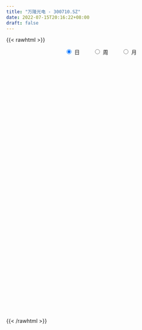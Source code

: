 ```yaml
---
title: "万隆光电 - 300710.SZ"
date: 2022-07-15T20:16:22+08:00
draft: false
---
```

{{< rawhtml >}}
    <div style="text-align: center">
        <label style="padding: 1rem;"><input style="margin-right: .5rem" type="radio" name="period" value="D" checked onclick="period_change(this)">日</label>
        <label style="padding: 1rem;"><input style="margin-right: .5rem" type="radio" name="period" value="W" onclick="period_change(this)">周</label>
        <label style="padding: 1rem;"><input style="margin-right: .5rem" type="radio" name="period" value="M" onclick="period_change(this)">月</label>
    </div>
    <div id="chart" style="height: 700px;"></div> 
    <script type="text/javascript">
        const D_v = [5599.0,4295.0,4393.4,8025.4,5807.0,3947.0,5160.0,8392.0,8108.84,7888.96,6784.0,12374.63,11932.0,10807.15,12207.32,10719.0,13492.65,12896.92,12850.92,12129.79,6523.0,12311.79,14569.79,12053.79,24322.79,15581.96,8343.0,6309.0,8595.0,6542.25,10392.0,11484.0,8275.0,14605.0,9214.0,10888.0,13772.0,12261.0,20216.96,28768.0,20280.8,15411.0,10091.0,9608.0,10289.96,12883.0,28035.62,23883.31,17918.51,21336.19,19310.19,17242.0,17129.0,17665.15,23924.0,13126.0,32200.0,49598.0,39595.0,88767.88,50597.37,34267.37,35835.0,20947.0,14600.5,12927.6,38969.96,24922.8,18097.0,12346.51,19633.36,21392.43,16182.23,16392.0,12518.0,21334.0,12917.0,13254.36,6881.0,12262.2,14767.0,12931.0,9108.0,18784.0,51304.01,33890.05,37074.0,21044.36,26928.0,22264.0,23212.05,34502.51,24589.0,32943.0,22213.0,34773.36,47534.87,30041.36,25382.0,57355.77,42625.0,32916.0,67603.72,39823.0,32771.0,36914.0,21090.98,19824.0,12244.51,12431.98,33666.42,55528.51,27123.0,19900.0,16064.73,20272.96,16337.04,19009.41,14169.0,12309.05,15503.0,15873.96,13528.56,7723.0,12580.56,13196.0,10781.0,14951.0,18522.0,13991.0,26677.0,12245.0,17337.81,14870.0,12839.0,12060.0,14904.0,15769.0,15706.0,16154.0,19577.0,15318.0,11600.0,10863.0,6746.0,10197.13,6193.0,10517.0,13068.0,10337.0,7554.0,4784.0,7760.0,6644.0,20187.26,7335.0,5608.0,10083.0,8493.0,6644.0,4214.0,5335.0,5084.0,6995.0,10914.03,6120.96,10630.96,10428.0,10230.22,8445.0,18684.0,32917.06,19446.0,15532.0,12631.0,8742.0,6839.0,7150.0,6729.98,19925.96,17757.98,14514.0,9456.98,10594.0,10301.0,14043.49,9949.0,12622.0,12715.0,19409.0,10786.96,6784.0,8128.22,6272.0,8754.0,8151.0,10127.0,7940.0,8640.0,13024.0,22223.0,22121.51,14331.0,8389.67,7060.71,4356.0,4478.0,6541.67,5513.0,15384.78,10092.0,14816.0,17129.96,6242.0,8474.65,7114.0,3875.0,11930.0,8589.0,7485.62,8608.0,4329.0,7751.0,4281.0,3726.0,4191.0,3827.22,9966.06,5309.79,3537.21,5664.0,8670.0,13468.0,20974.0,10642.0,16099.0,17666.0,30034.6,28174.0,22012.0,16528.0,10998.0,20647.0,19489.0,25276.0,12695.0,35077.0,27560.98,24452.0,33031.0,13868.0,10662.0,10833.0,7314.0,15014.0,10917.0,8857.0,11659.0,12396.0,12366.0,15249.0,13460.0,10686.0,9519.0,23113.0,12386.0,17085.5,10912.0,11862.0,13668.0,11024.0,16292.0,14343.0,13380.0,9103.55,10289.0,7574.0,9094.0,7514.0,14691.0,20098.0,16328.0,14121.98,20433.83,35390.0,29550.0,14647.0,16507.0,9845.0,11296.0,16682.0,32399.0,23225.0,23575.24,51810.98,48652.53,12682.0,149729.84,99907.03,58217.7,50772.0,47440.49,45462.0,55975.48,64119.81,48610.0,52828.97,75525.41,51082.85,34347.0,26536.61,37680.4,24152.0,22960.0,18006.0,14897.41,19872.41,20753.0,17327.0,24138.45,28801.83,16733.0,15718.83,18473.0,15081.0,13500.83,29731.0,27530.0,29507.0,19987.0,27288.67,16699.0,14545.85,18000.65,24364.35,52998.83,37289.0,47936.61,25321.0,19473.64,16278.0,10313.0,22218.13,12252.52,23708.0,36759.0,27584.64,27011.5,25796.0,21630.52,18643.18,18435.46,24965.64,15192.0,11919.4,17009.33,15461.15,17562.0,16498.0,11037.0,8792.0,20252.55,13664.0,11174.65,9409.67,9303.83,9455.0,24472.17,23301.0,10794.0,15959.0,12423.0,13743.15,9034.15,8850.0,8509.98,10093.51,7843.0,8687.88,9984.0,13931.46,11260.46,11749.46,6933.0,8154.0,11425.59,6991.55,22741.68,19412.65,7487.74,5026.0,6376.84,5482.0,9870.84,5100.58,10432.15,23977.17,12600.5,9850.0,8936.0,7974.0,11553.0,12290.0,15265.0,19061.0,23621.5,37194.84,28082.0,12348.15,40500.0,32085.84,14047.0,17269.0,24697.0,12480.0,14285.0,11886.68,9301.0,13615.0,7735.2,5296.0,5559.0,10750.0,7798.0,12557.0,13819.0,7223.0,6084.0,3997.0,8100.5,13285.0,10711.0,6219.0,6083.5,5636.0,6252.0,7989.0,11575.0,10072.5,9635.0,12204.0,6019.0,8481.0,6113.0,12738.0,10260.0,11668.98,8588.02,11556.0,30967.74,10207.32,12013.0,7480.0,9068.0,5592.0,5272.78,30634.78,18651.0,10408.0,14704.96,16108.75,11201.84,9355.79,20383.0,12569.0,14032.84,10094.22,9382.0,22962.0,27106.82,18266.0,12163.0,14197.65,7641.0,7741.0,10403.93,14070.04,15648.03,7737.03,10159.0,11215.74,7800.0,8216.59,9315.0,11177.0,9859.92,5930.0,12238.92,16409.0,13865.0,16176.65,17454.47,10802.7,12495.85,13548.85,9366.13,13807.6,15425.95,16297.5,52729.7]
const D_histogram = [0.0,-0.0006381766,0.001549442,0.0328315997,0.0212845312,0.008338627,-0.0003571635,0.0215091921,0.0185781797,0.0353156777,0.0519359385,0.1083363882,0.1641305819,0.2002914596,0.2434924431,0.2314886722,0.2551847091,0.2381679335,0.1736461882,0.069572277,0.0079081255,0.0341141764,0.0469355033,0.0212323283,0.0703227778,0.0327325289,0.0186514564,0.0142575332,0.0103895786,-0.0210493966,-0.0304208727,-0.0145512615,-0.0174831336,0.0356408536,0.0482813508,0.00669513,-0.0169368105,-0.0956846518,-0.0591276218,0.0274969992,0.12366857,0.1483866856,0.154764964,0.1017360161,0.0586921223,0.0342401541,0.1087988631,0.2099884259,0.203385707,0.2452515906,0.2700706338,0.3110063956,0.3591890376,0.4353728243,0.3396881549,0.2553931922,0.3052419567,0.5443505762,0.6362286803,0.4304479426,0.1027898887,-0.0354275192,-0.1113985328,-0.2660100243,-0.3673885975,-0.4152101376,-0.2664657752,-0.2474058149,-0.2341217721,-0.3094982161,-0.3662273151,-0.5548788838,-0.5961682056,-0.658994985,-0.6028902314,-0.5127372671,-0.4507495973,-0.408637535,-0.3777066282,-0.387091441,-0.3182628766,-0.1962744612,-0.0954153907,-0.013507689,0.1096946089,0.1729371724,0.0851223158,0.001487126,-0.0011189342,-0.1276587403,-0.1066970212,0.0467034371,0.1281853527,0.2372459152,0.2258699854,0.2597037218,0.3297192896,0.2329198747,0.1222614202,0.2215896259,0.2598356508,0.2444358776,0.3590353395,0.3427971188,0.3403487993,0.1940103041,0.0540580808,-0.109139572,-0.2187527405,-0.2655611483,-0.1461394393,0.0575049985,0.1257190622,0.1747468115,0.1902734293,0.1101642707,0.0276676659,-0.1292831692,-0.2222699267,-0.2755277116,-0.3279058971,-0.3934704212,-0.4744532668,-0.4863830749,-0.5547679165,-0.4935060685,-0.4647517461,-0.5014929614,-0.5851509447,-0.6191059687,-0.6691330491,-0.6351032852,-0.6348785335,-0.574634794,-0.4090594297,-0.3000834433,-0.2526714301,-0.2010836846,-0.0872215416,-0.0970885118,-0.0829360571,-0.1187373997,-0.1122256391,-0.0511986453,0.0141115778,0.1060922087,0.1548425612,0.2520842477,0.3280985242,0.3611863854,0.299717047,0.2498051964,0.1721702155,0.128061328,0.2180290644,0.250250441,0.231254516,0.2642264401,0.2234173451,0.1494809829,0.1100085681,0.0792779025,0.0886418431,0.1441414059,0.1672459025,0.1416500174,0.1969531644,0.1911242505,0.2087520296,0.2345767308,0.3255538167,0.4767448717,0.5366873852,0.545282402,0.4453337623,0.2694511724,0.1643469576,0.1163985335,0.0471720642,0.1098055933,0.1934787185,0.238286723,0.2513755732,0.2669369326,0.3196381024,0.3704285779,0.3775858899,0.348500868,0.2999829409,0.1594579036,0.0608033225,0.0189524509,-0.018329446,-0.0405406166,-0.0284364659,-0.0336844419,-0.0609436931,-0.042357233,-0.0788763245,-0.2205924788,-0.367343683,-0.5476493429,-0.5595967025,-0.4979419686,-0.4496878983,-0.4126140861,-0.3586619937,-0.317201546,-0.3252262059,-0.3458744813,-0.3585243735,-0.3251138048,-0.3148979996,-0.3132944463,-0.2590229877,-0.2007983589,-0.1503486504,-0.1236666862,-0.1844745182,-0.2250353743,-0.2655828893,-0.2829695051,-0.2332288069,-0.2028403502,-0.1691196098,-0.1232053183,-0.0673072018,0.0578039115,0.1245177933,0.1559537815,0.1428532404,0.204945665,0.3283144293,0.4873417634,0.5590782398,0.678281376,0.7817885074,0.9914179093,1.0207412832,0.9440376791,0.8218929953,0.6464403635,0.5474077533,0.408958273,0.2368124746,0.1203158009,0.1319618439,0.0136920494,-0.1894104337,-0.4333293768,-0.6131139869,-0.6716789922,-0.7498586633,-0.7573056665,-0.6442738768,-0.5833532876,-0.5212210754,-0.475076609,-0.4492235984,-0.3719644248,-0.3301429759,-0.3464346317,-0.3381563981,-0.3556229473,-0.4028159048,-0.3452715595,-0.2000588155,-0.0963982645,-0.0973864826,-0.1388038656,-0.1469143918,-0.2354970728,-0.2174517055,-0.1438732978,-0.0626295771,-0.0170736397,0.0382262217,0.0462313961,0.034278988,0.1194941951,0.2251348159,0.2737090428,0.3107865754,0.3807640266,0.5510656537,0.5641049339,0.4938367412,0.4217743071,0.3475745405,0.3108705086,0.2963309194,0.3468244959,0.3567846109,0.376379896,0.5086192842,0.5770113863,1.010832472,1.3780649606,1.6767019476,1.808207047,1.9343466915,1.8552873419,1.7075176887,1.6654023966,1.8404453918,2.0259091158,2.1531486247,1.6949720277,1.3195160246,0.8996250024,0.702863868,0.4102471469,0.1319430209,-0.1926630639,-0.47267527,-0.6840919828,-0.8551886111,-0.9518044776,-1.0723606771,-0.9943036305,-0.8599556797,-0.8894141073,-0.8290715004,-0.7449876376,-0.7055307739,-0.8023574471,-0.5916025858,-0.5162114561,-0.3331572168,-0.2088830008,-0.3240479423,-0.4465813777,-0.5618247514,-0.5209491751,-0.3710513261,0.1790391744,0.2570199505,0.0305887562,-0.2759244053,-0.4876610742,-0.5901301877,-0.6499428966,-0.7811490039,-0.8412309974,-1.000361998,-0.6902009232,-0.3150100662,-0.1892350259,-0.1072501633,0.0415137293,0.1163885052,0.0214216504,-0.2988754207,-0.5412695892,-0.671117584,-0.7839904922,-0.8446965259,-0.9397117886,-0.8997754277,-0.8148637149,-0.771364843,-0.6101170034,-0.4835987757,-0.3582132289,-0.2629066372,-0.2431803478,-0.2106793746,-0.015679951,0.2556676594,0.4062610562,0.4417152667,0.4455331505,0.3593833208,0.1286430445,0.0341443876,-0.0096516596,-0.049344736,-0.0727857271,-0.0833691637,-0.1508811115,-0.1633997482,-0.1180847917,-0.0820232167,-0.0541031183,-0.0651732541,-0.1063346218,-0.1709764288,-0.036596886,-0.0920367424,-0.2320650464,-0.3049232239,-0.2322487608,-0.1303498823,0.0748045858,0.1557013441,0.2204905308,0.4231709448,0.4639260416,0.4395626074,0.3440269801,0.3440376535,0.3482670152,0.2239370537,0.180750883,0.0390281277,0.010725394,-0.1888121126,-0.3762958021,-0.6176524936,-1.2105675194,-1.4781741209,-1.595323873,-1.4999029089,-1.2256052093,-1.0294662325,-0.9240745582,-0.9236525527,-0.9243991226,-0.669737802,-0.4250828692,-0.2406757705,-0.0910238671,-0.0454600517,0.0755300159,0.1638908362,0.2982704993,0.3120944451,0.2967836503,0.2952467835,0.3036653159,0.2942159126,0.3027481345,0.2422796901,0.1386279097,-0.0297305474,-0.1212624768,-0.2935834844,-0.4321723664,-0.4609582825,-0.3251884154,-0.0824434556,0.0590991335,0.007763704,-0.0335170335,-0.1166712428,-0.2833490684,-0.2498492426,-0.187795098,0.0558954853,0.2499205227,0.2514657389,0.1910646155,0.20624849,0.2311654626,0.2526917712,0.2952773859,0.5306756789,0.5830053683,0.6345818856,0.6643054932,0.7410775371,0.7688729096,0.7251087353,0.7507293859,0.7497764127,0.7190214915,0.6689225386,0.5988663085,0.6660275729,0.8415969841,0.9935824566,0.9680298516,0.797147808,0.557633385,0.3980672105,0.2673505474,0.0575746212,-0.1117546397,-0.2095872384,-0.3023114175,-0.2714121596,-0.3242116496,-0.4323468791,-0.3923746927,-0.2467328679,-0.1440400542,-0.0694928191,-0.0501595505,-0.0701615443,-0.035113942,-0.8843793701,-1.4430205225,-1.7014145119,-1.7465379687,-1.6727012572,-1.5652041395,-1.4086827889,-1.1830324225,-0.886171678,-0.5020602702]
const D_fast = [0.0,-0.0007977208,0.0017772583,0.0412673159,0.0350413802,0.0241801328,0.0153950515,0.0426387051,0.0443522376,0.069918655,0.0995229005,0.1830074472,0.2798342864,0.3660680289,0.4701421232,0.5160105204,0.6035027346,0.6460279424,0.624917744,0.5382369021,0.478549782,0.5132843771,0.5378395797,0.5174444868,0.5841156308,0.5547085141,0.5452903057,0.5444607658,0.5431902058,0.5064888816,0.4895121873,0.501743983,0.4944413275,0.5564755281,0.5811863631,0.5412739247,0.5134077816,0.4107387774,0.432513902,0.5260127728,0.6531014861,0.7149162731,0.7599857925,0.7323908485,0.7040199854,0.6881280557,0.7898864805,0.9435731497,0.9878168576,1.0909956388,1.1833323405,1.3020197012,1.4399996026,1.6250265953,1.6142639647,1.5938173,1.7199765536,2.0951728173,2.3461080914,2.2479393393,1.9459787577,1.7989044699,1.6950838232,1.4739698256,1.280744103,1.1291200285,1.2112479471,1.1684564537,1.1232100534,0.9704590554,0.8221731276,0.494801838,0.3044704647,0.0768949391,-0.0177228652,-0.0557542177,-0.1064539472,-0.1665012686,-0.2299970188,-0.3361546918,-0.3468918466,-0.2739720465,-0.1969668237,-0.1184360443,0.0321899059,0.1386667625,0.0721324848,-0.0111309235,-0.0140167172,-0.1724712083,-0.1781837446,-0.0131074269,0.1004208268,0.268792868,0.3138844346,0.4126441015,0.5650894917,0.5265200455,0.446426946,0.6011525582,0.7043574958,0.750066692,0.9544249888,1.0238860477,1.1065249281,1.0086890089,0.8822513058,0.69176876,0.5274674063,0.4142687115,0.4971555607,0.7151762482,0.8148200774,0.9075345296,0.9706295046,0.9180614138,0.8424817254,0.653210098,0.5046558589,0.3825161461,0.2481614862,0.0842293569,-0.1153668055,-0.2488923822,-0.4559692029,-0.5180838721,-0.6055174862,-0.7676319418,-0.9975776613,-1.1863091776,-1.4036195202,-1.5283655776,-1.6868604592,-1.7702754183,-1.7069649113,-1.6730097858,-1.6887656301,-1.6874488058,-1.5953920482,-1.6295311464,-1.636112706,-1.7015983985,-1.7231430476,-1.6749157152,-1.6060775976,-1.4875739146,-1.4001129217,-1.2398501733,-1.0818112658,-0.9584268082,-0.9449668849,-0.9324274364,-0.9670198634,-0.979113419,-0.8346384164,-0.7398544296,-0.7010367256,-0.6020081914,-0.5869629502,-0.6235290666,-0.6354993394,-0.6464105294,-0.614886128,-0.5233512137,-0.4584352414,-0.4486186222,-0.3440771841,-0.3021250354,-0.2323092489,-0.147840365,0.0245251751,0.294902448,0.4890168078,0.6339324252,0.6453172259,0.5367974291,0.4727799538,0.4539311631,0.3964977098,0.4865826372,0.618625442,0.7230051274,0.7989378708,0.8812334633,1.0138441587,1.1572417787,1.2587955632,1.3168357584,1.3433135664,1.242653005,1.1591992546,1.1220864956,1.0802222373,1.0478759125,1.0528709467,1.0392018602,0.9967066858,1.0047038376,0.948465665,0.7516013911,0.513014266,0.1957962704,0.0439497352,-0.018881023,-0.0830489273,-0.1491286366,-0.1848420427,-0.2226819814,-0.3120131929,-0.4191300885,-0.5214110742,-0.5692789566,-0.6377876514,-0.7145077097,-0.7249919979,-0.7169669588,-0.704104413,-0.7083391203,-0.8152655819,-0.9120852816,-1.0190285189,-1.1071575109,-1.1157240145,-1.1360456453,-1.1446048074,-1.1294918455,-1.0904205294,-0.9508584382,-0.8530151082,-0.7825906746,-0.7599779055,-0.6466490648,-0.441201693,-0.1603389181,0.0511671183,0.3399405984,0.6388948567,1.0963787359,1.3808874305,1.5401932463,1.6235218113,1.6096792704,1.6474985985,1.6112886864,1.4983460067,1.4119282832,1.4565647872,1.341718005,1.0912629135,0.7390116262,0.4059485194,0.179463766,-0.0861805709,-0.2829539908,-0.3309906703,-0.415908403,-0.4840814596,-0.5567061455,-0.6431590344,-0.658890967,-0.6996052621,-0.8025055758,-0.8787664418,-0.9851387278,-1.1330356615,-1.161809206,-1.0666111659,-0.987050181,-1.0123850199,-1.0885033692,-1.1333424933,-1.2807994425,-1.3171170017,-1.2795069183,-1.2139205919,-1.1726330644,-1.1077766476,-1.0882136242,-1.0915962853,-0.9765075294,-0.8145832046,-0.6975817171,-0.5828075406,-0.4176390828,-0.1095710422,0.0444944715,0.0976854641,0.1310666068,0.1437604752,0.1847740705,0.2443172112,0.3815169117,0.4806731794,0.5943634384,0.8537576478,1.0664025964,1.7529318001,2.4646805289,3.1824930027,3.7660498639,4.3757761812,4.7605386671,5.0396484362,5.4138837431,6.0490380863,6.7409790892,7.4065057543,7.3720721642,7.3264951672,7.1315103957,7.1104652282,6.9204102939,6.6750919231,6.3023200723,5.9041390487,5.5216993403,5.1368055591,4.8022385732,4.4135922045,4.2430733435,4.1624323744,3.91062042,3.7636951517,3.6615321051,3.5246062754,3.2271902404,3.2900444552,3.2363827209,3.3361476559,3.4082011218,3.2120241947,2.9778454149,2.7221458534,2.6327841359,2.6899191534,3.2847694474,3.4270052111,3.2082212059,2.8327269431,2.4990750057,2.2490733452,2.0267749121,1.7002815539,1.429891811,1.020670311,1.158281155,1.4547194953,1.5331857792,1.5883581009,1.7475004259,1.8514723282,1.761860886,1.3668449596,0.9891333939,0.6915060031,0.3826354719,0.1107553067,-0.2191879032,-0.4041953992,-0.5229996151,-0.672341954,-0.6636233653,-0.6580048315,-0.6221725918,-0.5925926594,-0.633661457,-0.6538303274,-0.4627508917,-0.1274863663,0.1246722945,0.2705553217,0.3857564931,0.3894524937,0.1908729785,0.1049104184,0.0587014563,0.0066721959,-0.0349652269,-0.0663909544,-0.1716231802,-0.2249917539,-0.2091979954,-0.1936422245,-0.1792479057,-0.206611355,-0.2743563782,-0.3817422924,-0.2565119711,-0.3349610131,-0.5330055787,-0.6820945622,-0.6674822893,-0.5981708813,-0.3743152667,-0.2544931725,-0.1345813531,0.1738917972,0.3306284044,0.416155622,0.4066267398,0.4926468265,0.583942942,0.5155972439,0.517598794,0.3856330706,0.3600116854,0.1132711507,-0.1682864894,-0.5640563043,-1.45961321,-2.0967633417,-2.612744062,-2.8922988252,-2.9244024279,-2.9856300092,-3.1112569745,-3.3417481071,-3.5735944577,-3.4863675875,-3.347983372,-3.223745216,-3.0968492794,-3.0626504769,-2.9227779053,-2.793444376,-2.5844970881,-2.492649531,-2.4337644132,-2.3614895841,-2.2771547227,-2.2130501479,-2.1288308924,-2.1287294142,-2.1977242172,-2.3735153111,-2.4953628598,-2.7410797385,-2.987711712,-3.1317371988,-3.0772644355,-2.8551303396,-2.6988129672,-2.7482074706,-2.7978674665,-2.9101894865,-3.1477045792,-3.1766670641,-3.1615616939,-2.9038972393,-2.6473920713,-2.5829804203,-2.5956153899,-2.5288693929,-2.4461610546,-2.3614618032,-2.245056842,-1.8769896293,-1.6789085979,-1.4686866092,-1.2728866282,-1.0108452,-0.7908316002,-0.6533185906,-0.4400155935,-0.2535244636,-0.1045240119,0.0126076698,0.0922680168,0.3259361745,0.7119048317,1.1122859183,1.3287407763,1.3571456846,1.2570396079,1.196990236,1.1331112097,0.9377289389,0.740461018,0.5902316097,0.4219295763,0.3849757942,0.2511233919,0.0349014425,-0.0232200442,0.0607385636,0.1274213638,0.184595394,0.191388775,0.1538463952,0.1801155119,-0.8902447586,-1.8096410417,-2.493388659,-2.9751466081,-3.3194852108,-3.6032891279,-3.7989384747,-3.8690462138,-3.7937283888,-3.5351320485]
const D_slow = [0.0,-0.0001595442,0.0002278163,0.0084357162,0.013756849,0.0158415058,0.0157522149,0.021129513,0.0257740579,0.0346029773,0.0475869619,0.074671059,0.1157037045,0.1657765694,0.2266496801,0.2845218482,0.3483180255,0.4078600089,0.4512715559,0.4686646251,0.4706416565,0.4791702006,0.4909040764,0.4962121585,0.513792853,0.5219759852,0.5266388493,0.5302032326,0.5328006272,0.5275382781,0.5199330599,0.5162952446,0.5119244612,0.5208346746,0.5329050123,0.5345787948,0.5303445921,0.5064234292,0.4916415237,0.4985157735,0.5294329161,0.5665295875,0.6052208285,0.6306548325,0.6453278631,0.6538879016,0.6810876174,0.7335847238,0.7844311506,0.8457440482,0.9132617067,0.9910133056,1.080810565,1.189653771,1.2745758098,1.3384241078,1.414734597,1.550822241,1.7098794111,1.8174913968,1.8431888689,1.8343319891,1.8064823559,1.7399798499,1.6481327005,1.5443301661,1.4777137223,1.4158622686,1.3573318255,1.2799572715,1.1884004427,1.0496807218,0.9006386704,0.7358899241,0.5851673663,0.4569830495,0.3442956502,0.2421362664,0.1477096094,0.0509367491,-0.02862897,-0.0776975853,-0.101551433,-0.1049283552,-0.077504703,-0.0342704099,-0.012989831,-0.0126180495,-0.012897783,-0.0448124681,-0.0714867234,-0.0598108641,-0.0277645259,0.0315469529,0.0880144492,0.1529403797,0.2353702021,0.2936001708,0.3241655258,0.3795629323,0.444521845,0.5056308144,0.5953896493,0.681088929,0.7661761288,0.8146787048,0.828193225,0.800908332,0.7462201469,0.6798298598,0.643295,0.6576712496,0.6891010152,0.732787718,0.7803560754,0.807897143,0.8148140595,0.7824932672,0.7269257855,0.6580438576,0.5760673834,0.4776997781,0.3590864613,0.2374906926,0.0987987135,-0.0245778036,-0.1407657401,-0.2661389805,-0.4124267166,-0.5672032088,-0.7344864711,-0.8932622924,-1.0519819258,-1.1956406243,-1.2979054817,-1.3729263425,-1.4360942,-1.4863651212,-1.5081705066,-1.5324426345,-1.5531766488,-1.5828609987,-1.6109174085,-1.6237170698,-1.6201891754,-1.5936661232,-1.5549554829,-1.491934421,-1.40990979,-1.3196131936,-1.2446839319,-1.1822326328,-1.1391900789,-1.1071747469,-1.0526674808,-0.9901048706,-0.9322912416,-0.8662346315,-0.8103802953,-0.7730100495,-0.7455079075,-0.7256884319,-0.7035279711,-0.6674926196,-0.625681144,-0.5902686396,-0.5410303485,-0.4932492859,-0.4410612785,-0.3824170958,-0.3010286416,-0.1818424237,-0.0476705774,0.0886500231,0.1999834637,0.2673462568,0.3084329962,0.3375326296,0.3493256456,0.3767770439,0.4251467236,0.4847184043,0.5475622976,0.6142965308,0.6942060564,0.7868132008,0.8812096733,0.9683348903,1.0433306255,1.0831951014,1.0983959321,1.1031340448,1.0985516833,1.0884165291,1.0813074126,1.0728863022,1.0576503789,1.0470610706,1.0273419895,0.9721938698,0.8803579491,0.7434456133,0.6035464377,0.4790609456,0.366638971,0.2634854495,0.173819951,0.0945195645,0.0132130131,-0.0732556073,-0.1628867006,-0.2441651518,-0.3228896518,-0.4012132633,-0.4659690103,-0.5161686,-0.5537557626,-0.5846724341,-0.6307910637,-0.6870499073,-0.7534456296,-0.8241880059,-0.8824952076,-0.9332052951,-0.9754851976,-1.0062865272,-1.0231133276,-1.0086623497,-0.9775329014,-0.9385444561,-0.902831146,-0.8515947297,-0.7695161224,-0.6476806815,-0.5079111216,-0.3383407776,-0.1428936507,0.1049608266,0.3601461474,0.5961555672,0.801628816,0.9632389069,1.1000908452,1.2023304134,1.2615335321,1.2916124823,1.3246029433,1.3280259556,1.2806733472,1.172341003,1.0190625063,0.8511427582,0.6636780924,0.4743516757,0.3132832065,0.1674448846,0.0371396158,-0.0816295365,-0.1939354361,-0.2869265422,-0.3694622862,-0.4560709441,-0.5406100437,-0.6295157805,-0.7302197567,-0.8165376466,-0.8665523504,-0.8906519166,-0.9149985372,-0.9496995036,-0.9864281015,-1.0453023697,-1.0996652961,-1.1356336206,-1.1512910148,-1.1555594248,-1.1460028693,-1.1344450203,-1.1258752733,-1.0960017245,-1.0397180205,-0.9712907598,-0.893594116,-0.7984031093,-0.6606366959,-0.5196104624,-0.3961512771,-0.2907077004,-0.2038140652,-0.1260964381,-0.0520137082,0.0346924157,0.1238885685,0.2179835425,0.3451383635,0.4893912101,0.7420993281,1.0866155683,1.5057910551,1.9578428169,2.4414294898,2.9052513252,3.3321307474,3.7484813466,4.2085926945,4.7150699734,5.2533571296,5.6771001365,6.0069791427,6.2318853933,6.4076013603,6.510163147,6.5431489022,6.4949831362,6.3768143187,6.205791323,5.9919941703,5.7540430508,5.4859528816,5.2373769739,5.022388054,4.8000345272,4.5927666521,4.4065197427,4.2301370492,4.0295476875,3.881647041,3.752594177,3.6693048728,3.6170841226,3.536072137,3.4244267926,3.2839706048,3.153733311,3.0609704795,3.1057302731,3.1699852607,3.1776324497,3.1086513484,2.9867360798,2.8392035329,2.6767178088,2.4814305578,2.2711228084,2.0210323089,1.8484820781,1.7697295616,1.7224208051,1.6956082643,1.7059866966,1.7350838229,1.7404392355,1.6657203804,1.5304029831,1.3626235871,1.166625964,0.9554518326,0.7205238854,0.4955800285,0.2918640998,0.099022889,-0.0535063618,-0.1744060558,-0.263959363,-0.3296860223,-0.3904811092,-0.4431509529,-0.4470709406,-0.3831540258,-0.2815887617,-0.171159945,-0.0597766574,0.0300691728,0.0622299339,0.0707660308,0.0683531159,0.0560169319,0.0378205001,0.0169782092,-0.0207420687,-0.0615920057,-0.0911132036,-0.1116190078,-0.1251447874,-0.1414381009,-0.1680217564,-0.2107658636,-0.2199150851,-0.2429242707,-0.3009405323,-0.3771713383,-0.4352335285,-0.467820999,-0.4491198526,-0.4101945166,-0.3550718839,-0.2492791477,-0.1332976373,-0.0234069854,0.0625997596,0.148609173,0.2356759268,0.2916601902,0.336847911,0.3466049429,0.3492862914,0.3020832632,0.2080093127,0.0535961893,-0.2490456906,-0.6185892208,-1.017420189,-1.3923959163,-1.6987972186,-1.9561637767,-2.1871824163,-2.4180955544,-2.6491953351,-2.8166297856,-2.9229005029,-2.9830694455,-3.0058254123,-3.0171904252,-2.9983079212,-2.9573352122,-2.8827675874,-2.8047439761,-2.7305480635,-2.6567363676,-2.5808200386,-2.5072660605,-2.4315790269,-2.3710091043,-2.3363521269,-2.3437847638,-2.374100383,-2.4474962541,-2.5555393457,-2.6707789163,-2.7520760201,-2.772686884,-2.7579121007,-2.7559711746,-2.764350433,-2.7935182437,-2.8643555108,-2.9268178215,-2.973766596,-2.9597927246,-2.897312594,-2.8344461592,-2.7866800054,-2.7351178829,-2.6773265172,-2.6141535744,-2.5403342279,-2.4076653082,-2.2619139661,-2.1032684947,-1.9371921214,-1.7519227372,-1.5597045098,-1.3784273259,-1.1907449795,-1.0033008763,-0.8235455034,-0.6563148688,-0.5065982916,-0.3400913984,-0.1296921524,0.1187034618,0.3607109247,0.5599978767,0.6994062229,0.7989230255,0.8657606624,0.8801543177,0.8522156577,0.7998188481,0.7242409937,0.6563879538,0.5753350415,0.4672483217,0.3691546485,0.3074714315,0.271461418,0.2540882132,0.2415483256,0.2240079395,0.215229454,-0.0058653885,-0.3666205192,-0.7919741471,-1.2286086393,-1.6467839536,-2.0380849885,-2.3902556857,-2.6860137913,-2.9075567108,-3.0330717784]
const D_data = [['2020-06-17', 24.98, 24.84, 24.55, 24.99],['2020-06-18', 24.85, 24.83, 24.57, 24.93],['2020-06-19', 24.8, 24.87, 24.63, 24.98],['2020-06-22', 24.68, 25.34, 24.68, 25.42],['2020-06-23', 25.21, 24.88, 24.87, 25.29],['2020-06-24', 24.99, 24.81, 24.76, 25.07],['2020-06-29', 24.81, 24.81, 24.54, 24.99],['2020-06-30', 24.85, 25.24, 24.82, 25.44],['2020-07-01', 25.26, 25.0, 24.86, 25.52],['2020-07-02', 24.85, 25.31, 24.85, 25.35],['2020-07-03', 25.37, 25.44, 25.15, 25.48],['2020-07-06', 25.32, 26.21, 25.32, 26.36],['2020-07-07', 26.21, 26.63, 25.95, 26.75],['2020-07-08', 26.61, 26.8, 26.37, 26.89],['2020-07-09', 26.81, 27.31, 26.81, 27.75],['2020-07-10', 27.19, 26.93, 26.87, 27.5],['2020-07-13', 26.91, 27.65, 26.91, 27.86],['2020-07-14', 27.65, 27.41, 26.9, 28.1],['2020-07-15', 27.43, 26.82, 26.75, 27.59],['2020-07-16', 26.82, 26.03, 26.0, 27.13],['2020-07-17', 25.99, 26.21, 25.89, 26.4],['2020-07-20', 26.25, 27.3, 26.25, 27.52],['2020-07-21', 26.98, 27.34, 26.91, 27.68],['2020-07-22', 27.31, 26.92, 26.78, 27.46],['2020-07-23', 26.66, 28.03, 26.42, 28.6],['2020-07-24', 27.63, 27.09, 26.82, 28.18],['2020-07-27', 27.11, 27.34, 26.67, 27.43],['2020-07-28', 27.6, 27.5, 27.28, 27.86],['2020-07-29', 27.34, 27.57, 27.01, 27.6],['2020-07-30', 27.56, 27.2, 27.18, 27.64],['2020-07-31', 27.15, 27.42, 27.1, 27.7],['2020-08-03', 27.47, 27.81, 27.33, 28.08],['2020-08-04', 28.08, 27.67, 27.58, 28.08],['2020-08-05', 27.67, 28.59, 27.62, 29.02],['2020-08-06', 28.58, 28.37, 27.95, 28.76],['2020-08-07', 28.54, 27.71, 27.21, 28.54],['2020-08-10', 27.8, 27.83, 27.46, 28.78],['2020-08-11', 28.15, 26.89, 26.86, 28.15],['2020-08-12', 27.03, 28.23, 26.78, 28.29],['2020-08-13', 28.29, 29.25, 28.29, 30.58],['2020-08-14', 29.38, 30.0, 28.72, 30.34],['2020-08-17', 30.0, 29.62, 29.5, 30.2],['2020-08-18', 29.61, 29.68, 29.4, 29.98],['2020-08-19', 29.86, 29.0, 28.81, 29.99],['2020-08-20', 28.4, 29.02, 28.2, 29.48],['2020-08-21', 29.4, 29.2, 28.62, 29.4],['2020-08-24', 28.8, 30.73, 28.52, 33.33],['2020-08-25', 30.9, 31.77, 30.5, 32.79],['2020-08-26', 31.43, 30.95, 30.82, 32.15],['2020-08-27', 31.01, 31.95, 31.0, 32.66],['2020-08-28', 32.0, 32.25, 31.2, 32.75],['2020-08-31', 32.5, 33.0, 32.08, 35.98],['2020-09-01', 33.99, 33.75, 32.87, 34.35],['2020-09-02', 34.34, 34.92, 33.33, 35.22],['2020-09-03', 34.43, 33.2, 32.2, 34.79],['2020-09-04', 33.02, 33.28, 32.55, 33.77],['2020-09-07', 33.42, 35.29, 33.41, 36.66],['2020-09-08', 34.97, 39.0, 34.97, 39.97],['2020-09-09', 38.52, 38.76, 38.01, 41.8],['2020-09-10', 39.5, 35.4, 34.26, 46.51],['2020-09-11', 30.0, 32.9, 30.0, 35.35],['2020-09-14', 33.0, 34.3, 32.0, 35.58],['2020-09-15', 34.75, 34.7, 31.92, 34.75],['2020-09-16', 34.7, 33.19, 32.82, 35.44],['2020-09-17', 32.82, 33.15, 32.5, 33.83],['2020-09-18', 32.9, 33.33, 32.3, 33.6],['2020-09-21', 33.33, 36.01, 32.9, 36.89],['2020-09-22', 35.7, 34.84, 34.55, 35.89],['2020-09-23', 34.84, 34.86, 34.38, 35.49],['2020-09-24', 34.5, 33.55, 33.2, 34.64],['2020-09-25', 33.71, 33.33, 33.01, 35.44],['2020-09-28', 33.02, 30.8, 30.8, 33.81],['2020-09-29', 30.02, 31.7, 30.02, 32.65],['2020-09-30', 32.3, 30.76, 30.61, 32.55],['2020-10-09', 31.42, 31.82, 31.25, 32.7],['2020-10-12', 32.13, 32.27, 31.6, 32.66],['2020-10-13', 32.25, 32.0, 31.5, 32.25],['2020-10-14', 32.01, 31.73, 31.53, 32.5],['2020-10-15', 31.73, 31.5, 31.2, 31.88],['2020-10-16', 31.27, 30.76, 30.55, 32.19],['2020-10-19', 30.8, 31.62, 30.62, 32.44],['2020-10-20', 31.8, 32.59, 31.32, 32.69],['2020-10-21', 32.57, 32.8, 32.0, 32.92],['2020-10-22', 32.83, 33.0, 32.05, 33.78],['2020-10-23', 33.0, 34.1, 32.8, 35.6],['2020-10-26', 34.22, 33.96, 33.1, 34.56],['2020-10-27', 33.66, 32.1, 31.25, 34.31],['2020-10-28', 31.82, 31.72, 30.75, 32.25],['2020-10-29', 30.9, 32.5, 30.79, 33.12],['2020-10-30', 32.23, 30.54, 30.5, 32.92],['2020-11-02', 30.97, 32.0, 30.1, 32.14],['2020-11-03', 32.39, 34.1, 31.6, 34.2],['2020-11-04', 34.5, 33.9, 32.8, 34.5],['2020-11-05', 34.41, 34.91, 33.51, 34.98],['2020-11-06', 34.73, 33.86, 33.69, 34.74],['2020-11-09', 33.87, 34.7, 33.78, 35.6],['2020-11-10', 34.52, 35.7, 33.81, 36.16],['2020-11-11', 35.11, 33.8, 33.67, 35.42],['2020-11-12', 33.86, 33.25, 32.51, 34.27],['2020-11-13', 33.4, 36.04, 33.23, 38.0],['2020-11-16', 36.02, 35.9, 35.18, 37.0],['2020-11-17', 35.68, 35.56, 34.02, 36.14],['2020-11-18', 35.56, 37.78, 35.12, 38.07],['2020-11-19', 36.97, 36.78, 36.5, 37.65],['2020-11-20', 36.83, 37.28, 35.75, 37.49],['2020-11-23', 36.98, 35.4, 34.68, 36.98],['2020-11-24', 35.5, 34.92, 34.6, 35.75],['2020-11-25', 34.91, 33.9, 33.84, 35.12],['2020-11-26', 33.94, 33.81, 33.76, 34.58],['2020-11-27', 33.81, 34.08, 33.5, 34.95],['2020-11-30', 34.09, 36.29, 34.09, 36.45],['2020-12-01', 36.66, 38.28, 36.17, 38.47],['2020-12-02', 38.0, 37.49, 36.82, 38.43],['2020-12-03', 37.46, 37.79, 37.16, 38.26],['2020-12-04', 37.75, 37.8, 37.05, 38.47],['2020-12-07', 38.0, 36.66, 36.61, 38.0],['2020-12-08', 36.65, 36.36, 35.93, 36.99],['2020-12-09', 36.17, 34.85, 34.6, 36.39],['2020-12-10', 34.58, 34.94, 34.1, 35.27],['2020-12-11', 34.41, 34.94, 34.27, 35.3],['2020-12-14', 34.93, 34.51, 34.48, 35.85],['2020-12-15', 34.24, 33.81, 33.4, 34.9],['2020-12-16', 33.78, 32.93, 32.46, 33.91],['2020-12-17', 33.35, 33.2, 32.7, 33.74],['2020-12-18', 33.25, 31.88, 31.88, 33.54],['2020-12-21', 32.22, 33.07, 32.07, 33.39],['2020-12-22', 33.2, 32.51, 32.4, 33.59],['2020-12-23', 32.59, 31.25, 31.2, 32.87],['2020-12-24', 31.1, 29.85, 29.35, 31.27],['2020-12-25', 29.86, 29.6, 29.19, 30.48],['2020-12-28', 29.67, 28.56, 27.13, 29.78],['2020-12-29', 30.0, 28.93, 28.23, 30.0],['2020-12-30', 28.44, 27.95, 27.8, 29.03],['2020-12-31', 27.81, 28.22, 27.81, 29.67],['2021-01-04', 28.21, 29.58, 28.21, 29.77],['2021-01-05', 30.32, 29.14, 29.02, 30.32],['2021-01-06', 29.4, 28.37, 28.06, 29.4],['2021-01-07', 28.47, 28.3, 28.03, 29.21],['2021-01-08', 28.3, 29.2, 28.0, 29.69],['2021-01-11', 29.2, 27.64, 27.5, 29.92],['2021-01-12', 27.98, 27.66, 26.22, 28.29],['2021-01-13', 27.15, 26.67, 26.27, 27.63],['2021-01-14', 26.0, 26.8, 25.79, 27.5],['2021-01-15', 26.51, 27.37, 26.39, 28.08],['2021-01-18', 27.36, 27.52, 27.17, 27.93],['2021-01-19', 27.16, 28.1, 27.02, 28.25],['2021-01-20', 27.82, 27.82, 27.3, 28.2],['2021-01-21', 27.54, 28.77, 27.3, 29.08],['2021-01-22', 28.67, 29.0, 28.4, 30.08],['2021-01-25', 28.56, 28.84, 28.33, 29.52],['2021-01-26', 28.41, 27.66, 27.66, 28.96],['2021-01-27', 27.66, 27.55, 27.3, 28.18],['2021-01-28', 27.17, 26.86, 26.67, 27.78],['2021-01-29', 26.62, 26.91, 26.3, 27.26],['2021-02-01', 27.7, 28.7, 26.81, 29.36],['2021-02-02', 28.99, 28.35, 28.21, 29.09],['2021-02-03', 27.9, 27.8, 27.39, 28.55],['2021-02-04', 27.93, 28.56, 26.5, 28.62],['2021-02-05', 27.9, 27.69, 27.5, 28.7],['2021-02-08', 27.65, 27.0, 27.0, 27.94],['2021-02-09', 27.0, 27.12, 26.9, 27.38],['2021-02-10', 27.01, 27.01, 26.8, 27.46],['2021-02-18', 27.1, 27.42, 27.06, 27.76],['2021-02-19', 27.6, 28.17, 27.1, 28.3],['2021-02-22', 28.31, 28.01, 28.0, 28.79],['2021-02-23', 27.68, 27.43, 27.27, 28.0],['2021-02-24', 27.7, 28.58, 27.41, 28.7],['2021-02-25', 28.66, 28.03, 27.61, 29.5],['2021-02-26', 27.98, 28.45, 27.41, 28.85],['2021-03-01', 28.69, 28.79, 28.13, 28.89],['2021-03-02', 28.52, 30.1, 28.34, 30.37],['2021-03-03', 29.81, 31.8, 29.7, 32.5],['2021-03-04', 31.77, 31.62, 30.68, 32.1],['2021-03-05', 31.2, 31.6, 30.66, 31.9],['2021-03-08', 31.9, 30.41, 30.3, 31.91],['2021-03-09', 30.64, 29.03, 28.28, 30.65],['2021-03-10', 29.2, 29.37, 29.0, 29.85],['2021-03-11', 29.72, 29.83, 29.0, 30.02],['2021-03-12', 29.83, 29.36, 28.87, 29.83],['2021-03-15', 29.36, 31.11, 28.99, 31.28],['2021-03-16', 31.0, 31.95, 30.71, 32.46],['2021-03-17', 32.0, 32.05, 31.8, 32.77],['2021-03-18', 31.68, 32.08, 31.68, 32.45],['2021-03-19', 32.0, 32.48, 31.09, 32.91],['2021-03-22', 32.58, 33.46, 32.4, 33.7],['2021-03-23', 33.85, 34.1, 33.05, 34.45],['2021-03-24', 34.25, 34.13, 33.65, 34.58],['2021-03-25', 34.13, 34.04, 33.5, 34.97],['2021-03-26', 34.2, 33.99, 33.8, 34.65],['2021-03-29', 34.0, 32.66, 31.54, 34.4],['2021-03-30', 32.95, 32.78, 31.92, 33.33],['2021-03-31', 32.5, 33.3, 32.32, 33.36],['2021-04-01', 33.4, 33.3, 32.97, 33.71],['2021-04-02', 34.2, 33.46, 32.87, 34.2],['2021-04-06', 33.45, 33.99, 32.13, 34.57],['2021-04-07', 33.71, 33.92, 33.71, 34.35],['2021-04-08', 33.95, 33.67, 33.63, 34.88],['2021-04-09', 33.45, 34.33, 33.33, 34.5],['2021-04-12', 34.78, 33.69, 33.5, 34.93],['2021-04-13', 33.6, 31.91, 31.87, 33.88],['2021-04-14', 31.89, 30.96, 30.75, 32.5],['2021-04-15', 31.2, 29.4, 28.63, 31.2],['2021-04-16', 29.45, 30.64, 29.25, 30.78],['2021-04-19', 31.42, 31.35, 30.61, 31.52],['2021-04-20', 31.21, 31.16, 31.16, 31.92],['2021-04-21', 31.07, 30.95, 30.75, 31.25],['2021-04-22', 31.26, 31.13, 30.61, 31.26],['2021-04-23', 29.91, 30.98, 29.57, 31.58],['2021-04-26', 30.23, 30.2, 30.02, 31.6],['2021-04-27', 30.23, 29.69, 28.07, 30.37],['2021-04-28', 29.69, 29.4, 29.05, 30.16],['2021-04-29', 29.4, 29.73, 28.89, 30.02],['2021-04-30', 30.02, 29.26, 28.94, 30.2],['2021-05-06', 29.26, 28.88, 28.68, 29.98],['2021-05-07', 28.85, 29.4, 28.38, 29.75],['2021-05-10', 29.61, 29.5, 28.68, 29.99],['2021-05-11', 29.5, 29.48, 29.07, 29.58],['2021-05-12', 29.07, 29.2, 26.8, 29.5],['2021-05-13', 28.83, 27.8, 27.8, 29.07],['2021-05-14', 27.66, 27.52, 27.2, 28.11],['2021-05-17', 27.78, 27.0, 26.6, 27.78],['2021-05-18', 27.05, 26.8, 26.39, 27.05],['2021-05-19', 27.15, 27.4, 26.35, 27.49],['2021-05-20', 27.5, 27.07, 27.0, 27.5],['2021-05-21', 27.07, 27.0, 26.9, 27.36],['2021-05-24', 27.02, 27.11, 26.87, 27.34],['2021-05-25', 27.29, 27.29, 26.95, 27.43],['2021-05-26', 27.38, 28.5, 27.27, 28.88],['2021-05-27', 28.32, 28.22, 28.05, 28.73],['2021-05-28', 27.78, 28.02, 27.78, 28.7],['2021-05-31', 28.03, 27.5, 27.14, 28.1],['2021-06-01', 27.55, 28.59, 27.31, 29.27],['2021-06-02', 28.8, 29.96, 28.3, 30.02],['2021-06-03', 30.47, 31.4, 30.11, 32.2],['2021-06-04', 31.11, 31.27, 30.6, 31.85],['2021-06-07', 31.72, 32.82, 31.13, 32.88],['2021-06-08', 33.82, 33.78, 32.5, 34.09],['2021-06-09', 33.97, 36.67, 33.94, 37.13],['2021-06-10', 36.68, 35.9, 35.36, 37.5],['2021-06-11', 36.98, 35.3, 35.08, 36.98],['2021-06-15', 34.88, 35.0, 34.3, 35.8],['2021-06-16', 34.79, 34.24, 34.13, 35.5],['2021-06-17', 34.25, 35.08, 34.01, 35.33],['2021-06-18', 35.14, 34.49, 34.32, 36.41],['2021-06-21', 34.49, 33.66, 31.82, 34.49],['2021-06-22', 34.14, 33.9, 33.0, 34.94],['2021-06-23', 34.24, 35.51, 33.6, 36.26],['2021-06-24', 35.4, 33.84, 33.65, 35.4],['2021-06-25', 34.12, 32.02, 31.36, 34.12],['2021-06-28', 31.98, 30.22, 30.0, 32.01],['2021-06-29', 30.31, 29.61, 29.51, 30.52],['2021-06-30', 29.78, 30.1, 29.52, 30.38],['2021-07-01', 30.45, 29.02, 28.97, 30.45],['2021-07-02', 29.03, 29.15, 28.76, 29.57],['2021-07-05', 28.95, 30.44, 28.5, 30.68],['2021-07-06', 30.28, 29.8, 29.35, 30.41],['2021-07-07', 29.8, 29.72, 29.3, 29.99],['2021-07-08', 30.07, 29.41, 29.3, 30.29],['2021-07-09', 29.33, 28.96, 28.73, 29.66],['2021-07-12', 28.96, 29.52, 28.6, 29.86],['2021-07-13', 29.48, 29.07, 28.45, 29.69],['2021-07-14', 28.83, 28.08, 27.95, 29.24],['2021-07-15', 27.92, 28.02, 27.11, 28.2],['2021-07-16', 27.63, 27.31, 27.17, 27.94],['2021-07-19', 27.11, 26.36, 26.1, 27.14],['2021-07-20', 26.5, 27.29, 26.08, 27.5],['2021-07-21', 27.14, 28.6, 27.14, 28.95],['2021-07-22', 28.66, 28.51, 28.08, 29.08],['2021-07-23', 28.55, 27.27, 27.16, 28.55],['2021-07-26', 27.3, 26.42, 25.98, 27.45],['2021-07-27', 26.42, 26.45, 26.32, 26.98],['2021-07-28', 26.3, 24.88, 24.68, 26.53],['2021-07-29', 25.16, 25.69, 24.8, 25.95],['2021-07-30', 25.69, 26.33, 25.54, 26.8],['2021-08-02', 26.29, 26.6, 26.03, 26.68],['2021-08-03', 26.4, 26.3, 26.15, 27.2],['2021-08-04', 26.31, 26.54, 26.08, 26.66],['2021-08-05', 26.33, 25.99, 25.51, 26.54],['2021-08-06', 25.73, 25.6, 25.41, 25.93],['2021-08-09', 25.6, 26.92, 25.33, 26.99],['2021-08-10', 26.9, 27.68, 26.53, 27.97],['2021-08-11', 27.61, 27.44, 27.0, 27.9],['2021-08-12', 27.23, 27.63, 27.05, 27.81],['2021-08-13', 27.61, 28.49, 27.3, 28.78],['2021-08-16', 28.68, 30.67, 28.0, 30.83],['2021-08-17', 30.71, 29.56, 29.08, 31.45],['2021-08-18', 29.15, 28.72, 28.5, 29.78],['2021-08-19', 28.88, 28.63, 28.28, 29.85],['2021-08-20', 28.62, 28.48, 28.0, 29.18],['2021-08-23', 28.47, 28.89, 28.46, 29.27],['2021-08-24', 28.95, 29.26, 28.53, 30.09],['2021-08-25', 29.26, 30.43, 29.15, 32.3],['2021-08-26', 30.46, 30.38, 29.43, 30.71],['2021-08-27', 30.26, 30.9, 29.83, 31.56],['2021-08-30', 31.32, 33.12, 31.01, 34.2],['2021-08-31', 33.28, 33.36, 32.05, 33.67],['2021-09-08', 40.03, 40.03, 40.03, 40.03],['2021-09-09', 42.0, 42.46, 39.0, 43.94],['2021-09-10', 40.99, 44.82, 40.97, 49.9],['2021-09-13', 45.73, 45.54, 43.69, 47.17],['2021-09-14', 44.47, 47.99, 44.47, 48.8],['2021-09-15', 47.3, 47.45, 47.0, 49.95],['2021-09-16', 48.69, 47.85, 46.23, 49.0],['2021-09-17', 47.6, 50.52, 47.6, 50.88],['2021-09-22', 50.52, 55.58, 50.52, 58.5],['2021-09-23', 54.2, 58.88, 54.2, 58.98],['2021-09-24', 59.0, 61.39, 57.66, 62.98],['2021-09-27', 60.8, 55.48, 49.16, 60.92],['2021-09-28', 57.0, 56.3, 55.83, 59.8],['2021-09-29', 58.06, 55.35, 54.08, 58.18],['2021-09-30', 55.74, 58.02, 55.74, 58.85],['2021-10-08', 60.0, 56.86, 55.8, 60.58],['2021-10-11', 56.86, 56.64, 56.17, 59.12],['2021-10-12', 56.45, 55.33, 53.0, 57.52],['2021-10-13', 56.0, 54.9, 52.5, 56.22],['2021-10-14', 54.45, 54.86, 53.92, 56.44],['2021-10-15', 54.85, 54.58, 53.14, 57.32],['2021-10-18', 54.0, 54.9, 53.87, 55.58],['2021-10-19', 54.9, 54.0, 52.81, 55.28],['2021-10-20', 55.0, 56.31, 53.18, 57.5],['2021-10-21', 55.9, 57.58, 55.12, 59.98],['2021-10-22', 57.48, 55.81, 55.52, 58.57],['2021-10-25', 55.8, 57.0, 55.0, 57.3],['2021-10-26', 57.69, 57.7, 56.12, 58.5],['2021-10-27', 58.58, 57.51, 56.0, 58.58],['2021-10-28', 57.51, 55.63, 54.58, 57.76],['2021-10-29', 55.64, 59.8, 55.64, 59.93],['2021-11-01', 59.8, 58.98, 56.61, 61.06],['2021-11-02', 58.98, 61.22, 58.01, 62.96],['2021-11-03', 60.31, 61.62, 60.0, 63.66],['2021-11-04', 61.1, 58.94, 58.8, 62.88],['2021-11-05', 58.94, 58.39, 56.8, 59.34],['2021-11-08', 58.0, 57.91, 57.01, 59.05],['2021-11-09', 58.23, 59.69, 57.2, 60.0],['2021-11-10', 60.35, 61.66, 59.27, 62.3],['2021-11-11', 60.66, 68.94, 60.66, 70.88],['2021-11-12', 69.0, 65.35, 64.5, 69.01],['2021-11-15', 65.81, 61.7, 57.2, 65.97],['2021-11-16', 62.01, 59.6, 59.4, 64.17],['2021-11-17', 58.7, 59.51, 58.7, 60.38],['2021-11-18', 59.5, 60.01, 57.86, 60.86],['2021-11-19', 60.01, 60.0, 59.11, 61.49],['2021-11-22', 59.8, 58.38, 57.77, 59.8],['2021-11-23', 58.39, 58.44, 57.35, 60.36],['2021-11-24', 58.42, 56.17, 55.8, 58.42],['2021-11-25', 56.16, 62.06, 56.16, 63.32],['2021-11-26', 62.01, 64.59, 61.12, 65.07],['2021-11-29', 64.2, 62.87, 61.96, 65.7],['2021-11-30', 62.87, 63.01, 62.31, 66.8],['2021-12-01', 63.45, 64.69, 62.73, 65.26],['2021-12-02', 65.0, 64.68, 63.35, 67.23],['2021-12-03', 65.96, 62.8, 62.5, 65.96],['2021-12-06', 61.48, 58.98, 58.88, 62.76],['2021-12-07', 59.22, 58.32, 57.33, 60.51],['2021-12-08', 58.61, 58.44, 57.55, 59.7],['2021-12-09', 58.3, 57.59, 57.03, 58.38],['2021-12-10', 58.07, 57.27, 56.3, 58.07],['2021-12-13', 59.0, 55.82, 55.81, 59.03],['2021-12-14', 55.8, 56.71, 54.5, 57.3],['2021-12-15', 56.32, 56.98, 56.07, 57.39],['2021-12-16', 56.96, 56.2, 56.04, 57.56],['2021-12-17', 56.33, 57.68, 55.14, 57.89],['2021-12-20', 57.71, 57.57, 56.88, 58.52],['2021-12-21', 56.8, 57.87, 56.8, 58.52],['2021-12-22', 58.5, 57.8, 57.0, 58.97],['2021-12-23', 57.55, 56.91, 56.89, 58.17],['2021-12-24', 57.21, 56.97, 56.08, 57.6],['2021-12-27', 56.97, 59.47, 55.7, 60.82],['2021-12-28', 59.74, 61.73, 59.64, 62.84],['2021-12-29', 61.12, 61.58, 61.12, 63.49],['2021-12-30', 62.5, 60.95, 59.28, 62.5],['2021-12-31', 61.3, 61.0, 58.13, 61.4],['2022-01-04', 61.0, 59.97, 59.35, 61.68],['2022-01-05', 59.51, 57.5, 57.5, 59.85],['2022-01-06', 57.18, 58.4, 56.84, 59.19],['2022-01-07', 58.4, 58.68, 58.2, 59.99],['2022-01-10', 58.01, 58.49, 57.88, 60.4],['2022-01-11', 58.9, 58.48, 57.81, 58.99],['2022-01-12', 58.5, 58.49, 57.9, 59.08],['2022-01-13', 58.48, 57.47, 56.73, 58.68],['2022-01-14', 56.82, 57.81, 55.9, 57.87],['2022-01-17', 57.9, 58.5, 56.92, 59.0],['2022-01-18', 58.99, 58.51, 57.26, 59.62],['2022-01-19', 58.02, 58.51, 57.51, 58.76],['2022-01-20', 58.0, 58.0, 56.21, 58.2],['2022-01-21', 57.47, 57.39, 55.51, 57.77],['2022-01-24', 57.09, 56.67, 55.33, 57.49],['2022-01-25', 56.7, 59.24, 55.01, 60.84],['2022-01-26', 59.24, 56.99, 51.98, 59.3],['2022-01-27', 54.78, 55.23, 54.7, 56.79],['2022-01-28', 55.51, 55.23, 54.0, 55.98],['2022-02-07', 55.55, 56.78, 55.05, 57.5],['2022-02-08', 56.9, 57.41, 56.0, 57.51],['2022-02-09', 57.98, 59.45, 57.01, 59.8],['2022-02-10', 60.0, 58.7, 58.7, 60.0],['2022-02-11', 59.78, 58.99, 57.31, 59.78],['2022-02-14', 59.0, 61.66, 58.97, 63.02],['2022-02-15', 62.25, 60.62, 60.2, 62.68],['2022-02-16', 60.4, 60.2, 59.79, 61.5],['2022-02-17', 60.21, 59.3, 58.69, 60.45],['2022-02-18', 59.3, 60.53, 58.6, 60.79],['2022-02-21', 60.53, 60.9, 60.0, 62.88],['2022-02-22', 61.78, 59.23, 58.5, 61.79],['2022-02-23', 59.0, 60.0, 58.6, 60.46],['2022-02-24', 59.01, 58.4, 55.23, 60.1],['2022-02-25', 59.12, 59.43, 58.0, 59.43],['2022-02-28', 61.0, 56.64, 56.45, 61.0],['2022-03-01', 56.63, 55.55, 52.51, 56.63],['2022-03-02', 54.99, 53.33, 52.5, 54.99],['2022-03-03', 52.66, 45.91, 45.78, 53.1],['2022-03-04', 45.2, 46.51, 42.82, 47.08],['2022-03-07', 45.89, 46.0, 45.0, 47.35],['2022-03-08', 45.99, 47.19, 45.8, 47.59],['2022-03-09', 47.6, 49.12, 46.93, 51.33],['2022-03-10', 49.65, 48.25, 47.85, 50.5],['2022-03-11', 47.99, 46.85, 45.68, 47.99],['2022-03-14', 46.23, 44.75, 44.65, 46.55],['2022-03-15', 44.53, 43.63, 43.54, 45.25],['2022-03-16', 44.75, 46.49, 43.3, 46.55],['2022-03-17', 46.9, 46.87, 46.55, 47.3],['2022-03-18', 46.83, 46.59, 46.2, 47.29],['2022-03-21', 47.49, 46.5, 46.1, 47.49],['2022-03-22', 46.44, 45.24, 44.8, 46.44],['2022-03-23', 45.24, 46.22, 44.74, 46.25],['2022-03-24', 45.9, 46.05, 45.89, 48.7],['2022-03-25', 46.5, 47.0, 46.05, 47.98],['2022-03-28', 46.55, 45.73, 45.19, 46.68],['2022-03-29', 45.47, 45.21, 44.43, 46.22],['2022-03-30', 45.0, 45.19, 44.61, 45.91],['2022-03-31', 45.19, 45.2, 44.2, 45.77],['2022-04-01', 45.15, 44.85, 43.54, 45.15],['2022-04-06', 44.66, 44.96, 43.7, 45.33],['2022-04-07', 45.22, 43.83, 43.79, 46.93],['2022-04-08', 43.83, 42.66, 42.33, 43.86],['2022-04-11', 43.4, 40.82, 40.56, 43.4],['2022-04-12', 40.1, 40.68, 39.3, 42.0],['2022-04-13', 40.93, 38.44, 38.39, 40.93],['2022-04-14', 38.55, 37.37, 37.0, 39.39],['2022-04-15', 36.79, 37.56, 35.78, 37.73],['2022-04-18', 37.0, 39.21, 36.78, 39.8],['2022-04-19', 39.21, 41.02, 39.16, 42.05],['2022-04-20', 41.01, 40.39, 40.11, 41.77],['2022-04-21', 40.1, 37.85, 37.76, 41.0],['2022-04-22', 37.76, 37.32, 37.02, 38.2],['2022-04-25', 37.2, 36.0, 34.51, 37.3],['2022-04-26', 35.7, 33.71, 33.55, 36.5],['2022-04-27', 33.71, 35.23, 32.68, 36.46],['2022-04-28', 35.24, 35.25, 34.06, 35.73],['2022-04-29', 35.27, 37.88, 35.27, 37.98],['2022-05-05', 37.41, 38.15, 36.51, 39.98],['2022-05-06', 37.6, 36.06, 35.95, 37.6],['2022-05-09', 35.5, 34.9, 34.68, 36.35],['2022-05-10', 34.6, 35.49, 33.61, 35.87],['2022-05-11', 36.21, 35.51, 35.22, 36.58],['2022-05-12', 35.34, 35.41, 34.96, 36.13],['2022-05-13', 35.41, 35.7, 35.26, 36.36],['2022-05-16', 37.48, 38.85, 36.36, 41.91],['2022-05-17', 38.4, 37.45, 36.7, 38.88],['2022-05-18', 37.41, 37.9, 36.8, 38.4],['2022-05-19', 37.9, 38.08, 36.8, 38.95],['2022-05-20', 38.13, 39.26, 38.1, 39.74],['2022-05-23', 40.01, 39.3, 38.8, 40.01],['2022-05-24', 39.5, 38.75, 38.39, 39.85],['2022-05-25', 38.75, 39.98, 38.51, 40.8],['2022-05-26', 39.0, 40.16, 38.9, 40.4],['2022-05-27', 40.23, 40.16, 39.07, 40.67],['2022-05-30', 40.16, 40.15, 39.52, 41.27],['2022-05-31', 40.16, 40.0, 39.42, 40.4],['2022-06-01', 39.53, 42.16, 39.51, 42.43],['2022-06-02', 43.39, 44.75, 41.71, 45.87],['2022-06-06', 44.11, 46.08, 44.11, 46.6],['2022-06-07', 45.76, 45.02, 44.9, 46.5],['2022-06-08', 44.88, 43.44, 42.7, 45.1],['2022-06-09', 43.44, 42.1, 41.86, 43.57],['2022-06-10', 42.11, 42.51, 41.89, 42.96],['2022-06-13', 42.01, 42.47, 41.5, 42.95],['2022-06-14', 42.17, 40.81, 40.3, 42.17],['2022-06-15', 41.0, 40.39, 39.31, 41.65],['2022-06-16', 40.24, 40.55, 39.92, 41.22],['2022-06-17', 40.02, 40.0, 39.18, 40.8],['2022-06-20', 39.89, 41.25, 39.8, 41.86],['2022-06-21', 41.25, 39.99, 39.8, 41.49],['2022-06-22', 39.99, 38.63, 38.35, 40.06],['2022-06-23', 38.53, 40.03, 38.41, 40.1],['2022-06-24', 40.0, 41.65, 39.64, 41.78],['2022-06-27', 41.9, 41.67, 41.1, 42.51],['2022-06-28', 42.4, 41.75, 41.12, 42.4],['2022-06-29', 41.98, 41.3, 41.18, 42.99],['2022-06-30', 42.2, 40.79, 40.2, 42.2],['2022-07-01', 40.49, 41.51, 40.1, 42.09],['2022-07-04', 29.0, 27.86, 27.49, 29.0],['2022-07-05', 27.99, 26.72, 26.0, 28.08],['2022-07-06', 26.64, 26.92, 26.29, 27.3],['2022-07-07', 26.93, 27.24, 26.3, 27.51],['2022-07-08', 26.97, 27.23, 26.61, 27.52],['2022-07-11', 27.23, 26.58, 26.33, 27.57],['2022-07-12', 26.33, 26.4, 25.9, 27.07],['2022-07-13', 26.54, 26.9, 26.26, 27.35],['2022-07-14', 26.89, 27.98, 26.61, 27.98],['2022-07-15', 28.2, 29.94, 27.85, 31.5]]
const W_v = [60.01,400.82,113897.3,417869.5,225169.58,134229.17,77288.22,103768.21,144999.16,97497.11,146829.15,63857.73,80329.21,161143.77,121973.92,75967.11,57001.04,18729.82,14287.76,56422.49,91959.52,84904.93,78262.4,110331.69,82395.74,117205.54,75168.59,65491.13,23605.84,57543.33,63486.42,82634.36,127046.56,275688.67,205830.14,100806.68,109605.68,134542.87,141244.82,90599.67,44271.0,30400.8,36163.0,32041.0,28732.34,40590.27,34722.18,26069.28,23821.11,22846.06,37303.66,74272.06,96369.52,55924.47,63078.94,116393.73,55523.35,141661.49,80663.69,44681.29,27015.31,86139.48,55213.06,93868.9,64655.44,38354.05,40033.38,43987.64,57680.62,178790.22,423689.4400000001,270338.67,188947.04,127635.89,118976.67,136156.0,127802.97,234725.27,36974.66,100577.04,149619.31,142295.42,97706.9,173352.03,194802.72,187397.72,143394.87,97288.35,42491.3,44727.85,58256.25,55197.75,55145.78,44603.55,72316.51,115840.15,131064.18,103405.09,105532.42,77755.33,9409.71,41683.0,76482.4,146943.47,92119.47,53331.4,42226.48,51906.16,36331.79,32656.47,37168.59,69274.89,56077.23,51357.82,63434.19,92907.46,68431.05,65929.34,56291.6,101138.91,199542.35,152918.98,149883.26,96281.86,58868.53,38343.15,83336.82,61828.47,48014.12,28655.28,22462.61,27676.07,34099.2,38986.38,47238.72,28597.48,24881.4,17779.4,36333.8,58040.1,57893.28,78840.12,40181.25,54466.0,95298.76,58282.96,110483.82,89086.15,260758.25,118577.47,113969.63,53966.66,12518.0,66648.56,106894.01,141200.41,137459.56,195087.36,215738.72,102505.47,152282.66,82097.46,65209.08,71441.0,71129.81,71278.0,73512.0,46721.13,37079.0,51706.26,16193.0,12079.0,48324.17,95024.06,42091.98,72248.92,59630.49,51380.18,34972.0,80339.51,30826.05,62935.74,14716.65,38993.62,28695.0,26831.28,59418.0,113985.6,67662.0,125060.98,75708.0,58843.0,61280.0,75358.5,68707.0,43574.55,85672.81,105939.0,107177.24,100463.51,262318.87,257867.67,165558.78,187491.87,37680.4,99887.82,107753.28,92504.66,121011.67,147198.68,119322.25,122522.29,111516.66,84547.52,74141.55,53007.15,86949.17,40137.28,50539.85,49522.51,61659.62,37262.41,63337.67,81790.5,150210.83,82778.0,47833.88,50483.0,38689.5,23013.5,41524.5,42452.0,54811.0,41175.06,39425.78,90507.49,67542.47,69545.04,60008.65,58018.03,47724.33,58302.84,70478.52,107626.88]
const W_histogram = [0.0,0.9106780627,2.6805702421,3.9028516905,3.5085216835,2.9617424873,2.2519790222,1.5512683359,1.0591834995,0.5565935382,0.3692493118,0.0674714559,-0.1512427622,-0.1861070198,-0.3715200544,-0.9891721632,-1.6184723057,-1.9127088212,-1.9726828954,-1.866698547,-1.3861327176,-1.2410129831,-1.1960514639,-0.7878342699,-0.4714822625,-0.3143725121,-0.5581534111,-0.6505036877,-0.7016050045,-0.5687737873,-0.3831218233,-0.208959701,-0.2025388334,0.0281692451,0.1116055924,-0.2375742828,-0.2730008812,-0.2745814082,-0.1897833527,-0.4562706799,-0.6484058729,-0.9502291518,-1.0398861837,-1.1139358859,-1.0862668539,-0.999560714,-0.9055599322,-0.8685629829,-0.777271836,-0.6804912765,-0.7395075787,-0.6329335778,-0.5964699701,-0.4730378181,-0.3560092033,-0.1194059371,-0.0376048135,0.0680495062,0.13254492,0.1362890209,0.1716479038,0.207346759,0.2587836699,0.3729582052,0.3428452743,0.2741470418,0.0776652294,0.0754191596,0.1718877784,0.7395948549,1.4984671014,1.6032490753,1.6067249309,1.4407515509,1.26269406,1.0924530883,0.9546055798,0.5670579905,0.2028471859,-0.0336562291,-0.1999766997,-0.2174067834,-0.2064763997,-0.2416902754,-0.1087857739,0.1074567014,0.1154642119,0.0273708624,-0.088321257,-0.1697351353,-0.1867187672,-0.1575356525,-0.2550256333,-0.241786967,-0.2065137124,-0.1505117043,0.0294854554,0.1768655132,0.2701457195,0.1868035904,0.0898749615,0.0863097422,0.1418912534,0.1808917614,0.0908947097,0.0056035465,-0.1061030867,-0.147220315,-0.2118019242,-0.1895813129,-0.1519780968,-0.0476459452,0.0146542149,0.0964498609,0.1336267237,0.1259059001,-0.0591714835,-0.3187721782,-0.449926884,-0.2801604911,-0.2561517378,-0.119959282,0.0413911249,0.0031882236,-0.1006595353,-0.2348735114,-0.2401505411,-0.2576003743,-0.3137250211,-0.371287803,-0.3371816513,-0.3027981278,-0.2527604633,-0.1707073391,-0.0374001138,0.0062574518,0.07374627,0.1160900293,0.1842232183,0.3194123767,0.3477790363,0.4090199991,0.4516236315,0.4767303453,0.6161029568,0.6211882722,0.7861205234,0.9118923073,0.9144646114,0.8892910816,0.8185781691,0.5571518402,0.4202826946,0.2324071288,0.3026784924,0.0900358634,0.1500756199,0.3047858402,0.4500402352,0.2973772666,0.4069287618,0.2542406318,-0.0681530495,-0.4300813606,-0.7394001919,-0.8472344869,-1.0005259426,-0.9511837568,-1.0126550982,-0.9548950415,-0.9164283221,-0.7725575549,-0.624562245,-0.2971597116,-0.2177711088,0.0445645078,0.3049676916,0.4196257815,0.5253114209,0.3276272483,0.2065981421,0.0080242259,-0.1100611362,-0.3001684316,-0.4379757734,-0.4365009914,-0.2044959186,0.2100828504,0.4080060568,0.3528910421,0.1157344171,-0.0523226634,-0.2613141936,-0.3816649357,-0.4967143702,-0.5878761444,-0.4269269134,-0.3004947854,-0.0465632785,0.2766296934,1.2000205796,2.0808733814,3.2140829671,3.5299710989,3.4500101187,3.0467912163,2.6791536583,2.5231203851,2.1575300138,2.2089945633,1.7285330138,1.5702649809,1.2115026273,0.504441911,-0.0059329824,-0.4377365782,-0.4941639321,-0.7164705804,-0.9369248811,-1.1138081973,-1.3626136898,-1.2625495718,-1.0878638751,-1.0415633019,-1.8301100424,-2.2501925691,-2.4504693989,-2.4541344837,-2.4921547565,-2.5465876916,-2.7883595145,-2.8183685628,-2.6565979196,-2.5289348813,-2.3304043932,-1.8423861516,-1.3640611319,-0.6782900733,-0.332773792,-0.2351074581,-0.0318911613,0.1126679415,-0.689754735,-0.9578287231]
const W_fast = [0.0,1.1383475783,3.5783823183,5.7763766893,6.2591771032,6.4528335288,6.3060648193,5.9931712169,5.7658822554,5.4024406786,5.3074087802,5.0224987883,4.7659738796,4.6845828671,4.4062898189,3.5413446693,2.5074264504,1.7350127296,1.1818679315,0.8211776431,0.9552102931,0.7900767819,0.5360254351,0.7472840617,0.9457655034,1.0242821258,0.6409628741,0.3859866754,0.1594841076,0.150121878,0.2399933861,0.3619155832,0.3177017424,0.5554521321,0.6667898776,0.2582164317,0.154539613,0.0843137339,0.1216659512,-0.258889046,-0.6131257071,-1.152506274,-1.5021348518,-1.8546685255,-2.0985662069,-2.2617502456,-2.3941394468,-2.5742832433,-2.6773100554,-2.750652315,-2.9945455119,-3.0462049054,-3.1588587903,-3.1536860927,-3.1256597788,-2.9189079969,-2.8465080767,-2.7238413805,-2.6262097366,-2.5883933805,-2.5101225217,-2.4225869767,-2.3064541483,-2.0990400617,-2.0434416741,-2.0436031462,-2.2206686511,-2.2040599311,-2.0646193677,-1.3120135774,-0.1785245556,0.3270696872,0.7322267755,0.9264412832,1.0640573073,1.1669296077,1.2677334942,1.0219504024,0.7084513944,0.463533922,0.2472192765,0.1754374969,0.1347487808,0.0391123361,0.1448203942,0.3879270449,0.4248006083,0.3435499744,0.2057775408,0.0819298786,0.0182665549,0.0080657565,-0.1531806326,-0.200388708,-0.2167438815,-0.1983697995,-0.0110012759,0.1805951602,0.3414117963,0.3047705649,0.2303106763,0.2483228926,0.3393772171,0.4236006655,0.3563272912,0.2724370146,0.1342046097,0.0562823027,-0.0612497875,-0.0864245045,-0.0868158126,0.0056048527,0.0715685665,0.1774766777,0.2480602215,0.2718158729,0.0719456184,-0.2673481209,-0.5109845477,-0.4112582775,-0.4512874587,-0.3450848234,-0.1733866353,-0.2107924807,-0.3398051234,-0.5327374773,-0.5980521423,-0.6799020691,-0.8144579711,-0.9648427038,-1.0150319649,-1.0563479734,-1.0695004247,-1.0301241353,-0.9061669384,-0.8609450099,-0.7750196241,-0.7036533576,-0.589464364,-0.3744221114,-0.2591106928,-0.0956147301,0.0598948102,0.2041841103,0.497582461,0.6579648444,1.0194272264,1.3731720872,1.6043605441,1.8015097847,1.9354414145,1.8133030456,1.7815045737,1.6517307901,1.7976717768,1.6075381137,1.7050967752,1.9360034555,2.1937679093,2.1154492573,2.326732943,2.2376049709,1.8981730273,1.428724376,0.9345554968,0.61491258,0.2114896386,0.0230358853,-0.2915992307,-0.4725629344,-0.6632032955,-0.712471917,-0.7206171684,-0.4675045628,-0.4425587373,-0.1690819937,0.1675631129,0.3871276482,0.6241411428,0.5083637823,0.4389842117,0.242416352,0.0968157058,-0.1683336975,-0.4156349827,-0.5232854485,-0.3424043553,0.1246951263,0.4246198469,0.4577275927,0.249504572,0.0683668256,-0.205953253,-0.421720229,-0.660948256,-0.8990790663,-0.8448615636,-0.793553132,-0.5512624448,-0.1589120495,1.0644839816,2.4655551287,4.4022854562,5.6006663628,6.3832079123,6.7416868139,7.0438376705,7.5185844936,7.6923766257,8.2960898161,8.24776152,8.4820597323,8.4261730356,7.845222797,7.333364658,6.7921269176,6.6121585807,6.2107342873,5.7560487664,5.3007134008,4.7112544859,4.4956812109,4.3984009388,4.1843106865,2.9382364354,1.9556057665,1.142711587,0.5255128812,-0.1355460807,-0.8266259387,-1.7654876402,-2.5000888292,-3.0024676659,-3.507038348,-3.8911089582,-3.8636872544,-3.7263775178,-3.2101789775,-2.9478561442,-2.9089666748,-2.7137231684,-2.5409970802,-3.5158584404,-4.0233896093]
const W_slow = [0.0,0.2276695157,0.8978120762,1.8735249988,2.7506554197,3.4910910415,4.0540857971,4.441902881,4.7066987559,4.8458471405,4.9381594684,4.9550273324,4.9172166418,4.8706898869,4.7778098733,4.5305168325,4.1258987561,3.6477215508,3.1545508269,2.6878761902,2.3413430108,2.031089765,1.732076899,1.5351183315,1.4172477659,1.3386546379,1.1991162851,1.0364903632,0.8610891121,0.7188956652,0.6231152094,0.5708752842,0.5202405758,0.5272828871,0.5551842852,0.4957907145,0.4275404942,0.3588951421,0.3114493039,0.197381634,0.0352801657,-0.2022771222,-0.4622486681,-0.7407326396,-1.0122993531,-1.2621895316,-1.4885795146,-1.7057202604,-1.9000382194,-2.0701610385,-2.2550379332,-2.4132713276,-2.5623888202,-2.6806482747,-2.7696505755,-2.7995020598,-2.8089032632,-2.7918908866,-2.7587546566,-2.7246824014,-2.6817704255,-2.6299337357,-2.5652378182,-2.4719982669,-2.3862869484,-2.3177501879,-2.2983338806,-2.2794790907,-2.2365071461,-2.0516084323,-1.676991657,-1.2761793882,-0.8744981554,-0.5143102677,-0.1986367527,0.0744765194,0.3131279143,0.454892412,0.5056042084,0.4971901512,0.4471959762,0.3928442804,0.3412251804,0.2808026116,0.2536061681,0.2804703435,0.3093363964,0.316179112,0.2940987978,0.2516650139,0.2049853221,0.165601409,0.1018450007,0.041398259,-0.0102301691,-0.0478580952,-0.0404867314,0.003729647,0.0712660768,0.1179669744,0.1404357148,0.1620131504,0.1974859637,0.2427089041,0.2654325815,0.2668334681,0.2403076964,0.2035026177,0.1505521366,0.1031568084,0.0651622842,0.0532507979,0.0569143516,0.0810268168,0.1144334978,0.1459099728,0.1311171019,0.0514240574,-0.0610576636,-0.1310977864,-0.1951357209,-0.2251255414,-0.2147777602,-0.2139807043,-0.2391455881,-0.2978639659,-0.3579016012,-0.4223016948,-0.5007329501,-0.5935549008,-0.6778503136,-0.7535498456,-0.8167399614,-0.8594167962,-0.8687668246,-0.8672024617,-0.8487658942,-0.8197433868,-0.7736875823,-0.6938344881,-0.606889729,-0.5046347293,-0.3917288214,-0.272546235,-0.1185204958,0.0367765722,0.2333067031,0.4612797799,0.6898959327,0.9122187031,1.1168632454,1.2561512054,1.3612218791,1.4193236613,1.4949932844,1.5175022503,1.5550211552,1.6312176153,1.7437276741,1.8180719908,1.9198041812,1.9833643392,1.9663260768,1.8588057366,1.6739556887,1.4621470669,1.2120155813,0.9742196421,0.7210558675,0.4823321071,0.2532250266,0.0600856379,-0.0960549234,-0.1703448513,-0.2247876285,-0.2136465015,-0.1374045786,-0.0324981333,0.098829722,0.180736534,0.2323860696,0.2343921261,0.206876842,0.1318347341,0.0223407907,-0.0867844571,-0.1379084368,-0.0853877241,0.0166137901,0.1048365506,0.1337701549,0.120689489,0.0553609406,-0.0400552933,-0.1642338858,-0.3112029219,-0.4179346503,-0.4930583466,-0.5046991663,-0.4355417429,-0.135536598,0.3846817473,1.1882024891,2.0706952638,2.9331977935,3.6948955976,4.3646840122,4.9954641085,5.5348466119,6.0870952527,6.5192285062,6.9117947514,7.2146704082,7.340780886,7.3392976404,7.2298634958,7.1063225128,6.9272048677,6.6929736474,6.4145215981,6.0738681757,5.7582307827,5.4862648139,5.2258739885,4.7683464778,4.2057983356,3.5931809859,2.9796473649,2.3566086758,1.7199617529,1.0228718743,0.3182797336,-0.3458697463,-0.9781034666,-1.5607045649,-2.0213011028,-2.3623163858,-2.5318889042,-2.6150823522,-2.6738592167,-2.681832007,-2.6536650217,-2.8261037054,-3.0655608862]
const W_data = [['2017-10-20', 17.7, 23.36, 17.7, 23.36],['2017-10-27', 25.7, 37.63, 25.7, 37.63],['2017-11-03', 41.39, 57.2, 41.39, 59.5],['2017-11-10', 57.51, 61.3, 51.6, 64.6],['2017-11-17', 60.93, 46.59, 46.01, 62.77],['2017-11-24', 46.56, 45.17, 44.73, 50.42],['2017-12-01', 46.0, 42.35, 41.13, 46.3],['2017-12-08', 42.12, 40.77, 35.52, 42.12],['2017-12-15', 40.3, 41.85, 37.96, 43.45],['2017-12-22', 41.9, 40.35, 39.0, 42.88],['2017-12-29', 40.02, 43.5, 38.28, 45.0],['2018-01-05', 43.51, 41.62, 41.61, 43.99],['2018-01-12', 41.7, 41.92, 40.0, 42.69],['2018-01-19', 41.8, 44.1, 39.5, 46.9],['2018-01-26', 43.72, 42.08, 40.68, 45.84],['2018-02-02', 41.0, 34.6, 34.0, 41.45],['2018-02-09', 33.8, 30.64, 28.82, 34.66],['2018-02-14', 31.48, 31.47, 31.1, 32.34],['2018-02-23', 31.79, 32.37, 31.52, 32.48],['2018-03-02', 32.98, 33.45, 32.38, 34.44],['2018-03-09', 33.9, 38.79, 33.51, 38.83],['2018-03-16', 39.44, 35.54, 34.08, 39.79],['2018-03-23', 35.89, 34.09, 34.09, 38.87],['2018-03-30', 33.02, 39.31, 32.6, 39.5],['2018-04-04', 39.63, 39.83, 38.36, 42.5],['2018-04-13', 39.61, 39.0, 38.18, 42.2],['2018-04-20', 39.04, 33.57, 33.33, 39.29],['2018-04-27', 33.18, 34.23, 33.18, 37.49],['2018-05-04', 34.23, 33.95, 32.2, 35.2],['2018-05-11', 34.02, 36.08, 34.02, 38.56],['2018-05-18', 35.2, 37.32, 35.2, 37.47],['2018-05-25', 37.49, 38.0, 37.02, 38.85],['2018-06-01', 37.73, 36.3, 34.75, 41.27],['2018-06-08', 36.37, 39.76, 36.37, 46.97],['2018-06-15', 39.08, 38.9, 35.58, 41.8],['2018-06-22', 37.13, 32.78, 31.82, 38.1],['2018-06-29', 33.2, 35.53, 32.53, 36.0],['2018-07-06', 36.3, 35.69, 33.66, 37.87],['2018-07-13', 35.76, 36.86, 35.76, 38.6],['2018-07-20', 33.8, 31.74, 31.21, 34.16],['2018-07-27', 31.46, 31.0, 30.51, 32.5],['2018-08-03', 31.1, 27.63, 27.0, 31.36],['2018-08-10', 27.6, 28.38, 26.7, 28.48],['2018-08-17', 27.87, 27.18, 27.0, 28.88],['2018-08-24', 27.02, 27.32, 27.02, 28.47],['2018-08-31', 27.32, 27.37, 27.3, 28.99],['2018-09-07', 27.18, 26.99, 26.51, 27.88],['2018-09-14', 27.15, 25.69, 25.3, 27.15],['2018-09-21', 25.51, 25.8, 24.82, 25.98],['2018-09-28', 25.7, 25.51, 24.66, 26.1],['2018-10-12', 25.31, 22.78, 21.71, 25.96],['2018-10-19', 22.88, 24.1, 21.2, 24.31],['2018-10-26', 23.45, 22.76, 21.85, 25.15],['2018-11-02', 22.18, 23.48, 21.8, 23.6],['2018-11-09', 23.61, 23.33, 22.15, 23.98],['2018-11-16', 23.59, 25.2, 23.0, 26.65],['2018-11-23', 25.3, 23.66, 23.21, 25.3],['2018-11-30', 23.05, 24.08, 22.85, 27.5],['2018-12-07', 24.5, 23.71, 23.2, 25.36],['2018-12-14', 23.19, 22.85, 22.08, 23.6],['2018-12-21', 22.58, 23.09, 22.36, 23.36],['2018-12-28', 23.1, 23.06, 22.71, 24.6],['2019-01-04', 23.03, 23.31, 22.17, 24.53],['2019-01-11', 23.5, 24.44, 23.2, 24.6],['2019-01-18', 24.99, 22.8, 22.54, 24.99],['2019-01-25', 22.85, 21.96, 21.9, 23.1],['2019-02-01', 22.28, 19.45, 18.51, 22.28],['2019-02-15', 19.68, 21.08, 19.45, 21.29],['2019-02-22', 21.15, 22.35, 21.0, 22.36],['2019-03-01', 22.49, 30.12, 22.4, 30.12],['2019-03-08', 33.13, 36.75, 33.13, 44.0],['2019-03-15', 36.0, 31.93, 31.4, 36.7],['2019-03-22', 32.58, 32.09, 31.38, 33.96],['2019-03-29', 30.83, 30.65, 28.78, 31.62],['2019-04-04', 31.36, 30.6, 30.09, 32.23],['2019-04-12', 30.75, 30.69, 29.5, 32.49],['2019-04-19', 30.7, 31.11, 29.64, 31.99],['2019-04-26', 31.21, 27.22, 27.22, 34.5],['2019-04-30', 26.8, 25.85, 25.07, 27.72],['2019-05-10', 24.62, 25.96, 23.27, 26.1],['2019-05-17', 25.5, 25.72, 25.5, 29.8],['2019-05-24', 26.04, 26.98, 25.52, 29.35],['2019-05-31', 26.65, 27.2, 26.08, 28.05],['2019-06-06', 27.2, 26.42, 26.1, 29.97],['2019-06-14', 26.24, 28.69, 26.23, 30.88],['2019-06-21', 28.75, 30.72, 28.01, 32.07],['2019-06-28', 30.29, 28.85, 28.58, 30.49],['2019-07-05', 29.45, 27.53, 27.12, 29.85],['2019-07-12', 27.5, 26.65, 26.21, 27.73],['2019-07-19', 25.9, 26.48, 25.78, 27.48],['2019-07-26', 26.56, 26.91, 25.0, 27.48],['2019-08-02', 27.05, 27.41, 26.33, 27.83],['2019-08-09', 27.54, 25.49, 25.31, 27.54],['2019-08-16', 25.35, 26.46, 25.02, 27.0],['2019-08-23', 26.68, 26.69, 26.65, 28.01],['2019-08-30', 26.03, 27.05, 25.96, 28.9],['2019-09-06', 27.0, 29.19, 27.0, 29.69],['2019-09-12', 29.4, 29.75, 29.03, 30.2],['2019-09-20', 29.78, 29.91, 28.7, 30.5],['2019-09-27', 29.94, 27.92, 27.69, 30.2],['2019-09-30', 28.14, 27.39, 27.26, 28.14],['2019-10-11', 27.23, 28.38, 26.94, 28.68],['2019-10-18', 28.45, 29.38, 28.01, 29.58],['2019-10-25', 29.7, 29.59, 27.83, 31.05],['2019-11-01', 29.42, 27.98, 27.21, 30.66],['2019-11-08', 28.28, 27.64, 27.12, 28.48],['2019-11-15', 27.64, 26.77, 26.0, 27.64],['2019-11-22', 26.77, 27.17, 26.65, 28.26],['2019-11-29', 27.24, 26.47, 25.62, 27.8],['2019-12-06', 26.49, 27.3, 26.03, 27.4],['2019-12-13', 27.31, 27.53, 27.04, 27.83],['2019-12-20', 27.86, 28.68, 27.6, 30.16],['2019-12-27', 28.51, 28.6, 27.81, 29.47],['2020-01-03', 28.6, 29.29, 27.81, 29.68],['2020-01-10', 29.0, 29.16, 28.7, 29.88],['2020-01-17', 29.28, 28.8, 28.61, 30.49],['2020-01-23', 28.7, 26.1, 25.95, 29.12],['2020-02-07', 23.49, 23.82, 21.18, 23.9],['2020-02-14', 23.74, 24.06, 23.48, 24.42],['2020-02-21', 24.3, 27.63, 24.2, 27.9],['2020-02-28', 27.54, 26.09, 26.09, 31.0],['2020-03-06', 25.68, 27.75, 25.5, 28.58],['2020-03-13', 27.5, 28.81, 26.0, 29.46],['2020-03-20', 28.93, 26.63, 25.12, 29.5],['2020-03-27', 26.24, 25.35, 25.2, 27.23],['2020-04-03', 24.99, 24.15, 23.66, 25.0],['2020-04-10', 24.74, 25.15, 24.42, 28.38],['2020-04-17', 24.75, 24.68, 24.0, 25.56],['2020-04-24', 24.79, 23.7, 23.55, 25.1],['2020-04-30', 23.73, 23.02, 22.05, 23.86],['2020-05-08', 23.01, 23.73, 22.86, 24.03],['2020-05-15', 23.86, 23.56, 23.18, 23.96],['2020-05-22', 23.51, 23.65, 22.94, 24.35],['2020-05-29', 23.64, 24.12, 23.31, 24.47],['2020-06-05', 24.05, 25.14, 24.05, 25.7],['2020-06-12', 25.16, 24.36, 23.85, 25.38],['2020-06-19', 24.26, 24.87, 24.26, 24.99],['2020-06-24', 24.68, 24.81, 24.68, 25.42],['2020-07-03', 24.81, 25.44, 24.54, 25.52],['2020-07-10', 25.32, 26.93, 25.32, 27.75],['2020-07-17', 26.91, 26.21, 25.89, 28.1],['2020-07-24', 26.25, 27.09, 26.25, 28.6],['2020-07-31', 27.11, 27.42, 26.67, 27.86],['2020-08-07', 27.47, 27.71, 27.21, 29.02],['2020-08-14', 27.8, 30.0, 26.78, 30.58],['2020-08-21', 30.0, 29.2, 28.2, 30.2],['2020-08-28', 28.8, 32.25, 28.52, 33.33],['2020-09-04', 32.5, 33.28, 32.08, 35.98],['2020-09-11', 33.42, 32.9, 30.0, 46.51],['2020-09-18', 33.0, 33.33, 31.92, 35.58],['2020-09-25', 33.33, 33.33, 32.9, 36.89],['2020-09-30', 33.02, 30.76, 30.02, 33.81],['2020-10-09', 31.42, 31.82, 31.25, 32.7],['2020-10-16', 32.13, 30.76, 30.55, 32.66],['2020-10-23', 30.8, 34.1, 30.62, 35.6],['2020-10-30', 34.22, 30.54, 30.5, 34.56],['2020-11-06', 30.97, 33.86, 30.1, 34.98],['2020-11-13', 33.87, 36.04, 32.51, 38.0],['2020-11-20', 36.02, 37.28, 34.02, 38.07],['2020-11-27', 36.98, 34.08, 33.5, 36.98],['2020-12-04', 34.09, 37.8, 34.09, 38.47],['2020-12-11', 38.0, 34.94, 34.1, 38.0],['2020-12-18', 34.93, 31.88, 31.88, 35.85],['2020-12-25', 32.22, 29.6, 29.19, 33.59],['2020-12-31', 29.67, 28.22, 27.13, 30.0],['2021-01-08', 28.21, 29.2, 28.0, 30.32],['2021-01-15', 29.2, 27.37, 25.79, 29.92],['2021-01-22', 27.36, 29.0, 27.02, 30.08],['2021-01-29', 28.56, 26.91, 26.3, 29.52],['2021-02-05', 27.7, 27.69, 26.5, 29.36],['2021-02-10', 27.65, 27.01, 26.8, 27.94],['2021-02-19', 27.1, 28.17, 27.06, 28.3],['2021-02-26', 28.31, 28.45, 27.27, 29.5],['2021-03-05', 28.69, 31.6, 28.13, 32.5],['2021-03-12', 31.9, 29.36, 28.28, 31.91],['2021-03-19', 29.36, 32.48, 28.99, 32.91],['2021-03-26', 32.58, 33.99, 32.4, 34.97],['2021-04-02', 34.0, 33.46, 31.54, 34.4],['2021-04-09', 33.45, 34.33, 32.13, 34.88],['2021-04-16', 34.78, 30.64, 28.63, 34.93],['2021-04-23', 31.42, 30.98, 29.57, 31.92],['2021-04-30', 30.23, 29.26, 28.07, 31.6],['2021-05-07', 29.26, 29.4, 28.38, 29.98],['2021-05-14', 29.61, 27.52, 26.8, 29.99],['2021-05-21', 27.78, 27.0, 26.35, 27.78],['2021-05-28', 27.02, 28.02, 26.87, 28.88],['2021-06-04', 28.03, 31.27, 27.14, 32.2],['2021-06-11', 31.72, 35.3, 31.13, 37.5],['2021-06-18', 34.88, 34.49, 34.01, 36.41],['2021-06-25', 34.49, 32.02, 31.36, 36.26],['2021-07-02', 31.98, 29.15, 28.76, 32.01],['2021-07-09', 28.95, 28.96, 28.5, 30.68],['2021-07-16', 28.96, 27.31, 27.11, 29.86],['2021-07-23', 27.11, 27.27, 26.08, 29.08],['2021-07-30', 27.3, 26.33, 24.68, 27.45],['2021-08-06', 26.29, 25.6, 25.41, 27.2],['2021-08-13', 25.6, 28.49, 25.33, 28.78],['2021-08-20', 28.68, 28.48, 28.0, 31.45],['2021-08-27', 28.47, 30.9, 28.46, 32.3],['2021-09-03', 31.32, 33.36, 31.01, 34.2],['2021-09-10', 40.03, 44.82, 39.0, 49.9],['2021-09-17', 45.73, 50.52, 43.69, 50.88],['2021-09-24', 50.52, 61.39, 50.52, 62.98],['2021-09-30', 60.8, 58.02, 49.16, 60.92],['2021-10-08', 60.0, 56.86, 55.8, 60.58],['2021-10-15', 56.86, 54.58, 52.5, 59.12],['2021-10-22', 54.0, 55.81, 52.81, 59.98],['2021-10-29', 55.8, 59.8, 54.58, 59.93],['2021-11-05', 59.8, 58.39, 56.61, 63.66],['2021-11-12', 58.0, 65.35, 57.01, 70.88],['2021-11-19', 65.81, 60.0, 57.2, 65.97],['2021-11-26', 59.8, 64.59, 55.8, 65.07],['2021-12-03', 64.2, 62.8, 61.96, 67.23],['2021-12-10', 61.48, 57.27, 56.3, 62.76],['2021-12-17', 59.0, 57.68, 54.5, 59.03],['2021-12-24', 57.71, 56.97, 56.08, 58.97],['2021-12-31', 56.97, 61.0, 55.7, 63.49],['2022-01-07', 61.0, 58.68, 56.84, 61.68],['2022-01-14', 58.01, 57.81, 55.9, 60.4],['2022-01-21', 57.9, 57.39, 55.51, 59.62],['2022-01-28', 57.09, 55.23, 51.98, 60.84],['2022-02-11', 55.55, 58.99, 55.05, 60.0],['2022-02-18', 59.0, 60.53, 58.6, 63.02],['2022-02-25', 60.53, 59.43, 55.23, 62.88],['2022-03-04', 61.0, 46.51, 42.82, 61.0],['2022-03-11', 45.89, 46.85, 45.0, 51.33],['2022-03-18', 46.23, 46.59, 43.3, 47.3],['2022-03-25', 47.49, 47.0, 44.74, 48.7],['2022-04-01', 46.55, 44.85, 43.54, 46.68],['2022-04-08', 44.66, 42.66, 42.33, 46.93],['2022-04-15', 43.4, 37.56, 35.78, 43.4],['2022-04-22', 37.0, 37.32, 36.78, 42.05],['2022-04-29', 37.2, 37.88, 32.68, 37.98],['2022-05-06', 37.41, 36.06, 35.95, 39.98],['2022-05-13', 35.5, 35.7, 33.61, 36.58],['2022-05-20', 37.48, 39.26, 36.36, 41.91],['2022-05-27', 40.01, 40.16, 38.39, 40.8],['2022-06-02', 40.16, 44.75, 39.42, 45.87],['2022-06-10', 44.11, 42.51, 41.86, 46.6],['2022-06-17', 42.01, 40.0, 39.18, 42.95],['2022-06-24', 39.89, 41.65, 38.35, 41.86],['2022-07-01', 41.9, 41.51, 40.1, 42.99],['2022-07-08', 29.0, 27.23, 26.0, 29.0],['2022-07-15', 27.23, 29.94, 25.9, 31.5]]
const M_v = [1651.83,954133.7700000001,506222.6300000001,481918.63,145490.16,387762.5999999999,340260.9999999999,333995.3800000001,712252.3,422826.36,155759.41,107458.63,234399.15,406128.07,238499.77,285394.8300000001,242084.43,1055715.0900000001,654635.5699999999,490198.6699999999,698947.3399999999,269132.82,316734.6700000001,427166.73,344705.88,196318.29,217422.96,253884.74,422902.2,475571.63,242558.84,123224.26,132049.0,257736.55,335773.54,619116.16,327260.98,684457.53,408493.59,228590.13,128302.43,305975.41,223473.52,114900.55,418023.58,282335.5,442827.11,873237.1899999999,337826.16,562862.39,357354.55,201859.26,219585.42,319515.37,175086.0,258127.02,260257.67,191970.4]
const M_histogram = [0.0,-0.2054928775,-0.2471081761,-0.708482804,-1.1837918281,-1.0065106746,-1.1591865741,-1.1136344561,-1.0011224736,-1.2095510959,-1.433148395,-1.5957439843,-1.773038348,-1.6698799579,-1.5501705836,-1.6366187578,-1.0105618586,-0.3143279831,-0.1248983986,0.1297091641,0.4306717373,0.530141016,0.5990038208,0.6717876998,0.7333863446,0.6975579933,0.8428215397,0.7289315562,0.6496474243,0.4683701226,0.2896748976,0.2604278466,0.3270679802,0.5172162269,0.9906102975,1.1154093315,1.1415430157,1.4828548447,1.1184822588,0.7597595261,0.6035315466,0.792273981,0.6181982134,0.3699356398,0.3655904039,0.1070038413,0.3916061612,2.125962289,3.2130845568,3.9214804242,4.0132965867,3.4647378496,2.9938748749,1.7695128876,0.3959510925,-0.3975855788,-0.8699465509,-1.8570936968]
const M_fast = [0.0,-0.2568660969,-0.3602584395,-0.9987537684,-1.7700107495,-1.8443572647,-2.2868298077,-2.5196863038,-2.6574549396,-3.168271336,-3.7501557338,-4.3116873192,-4.9322412699,-5.2465528693,-5.5143861409,-6.0099890045,-5.63657257,-5.0189206903,-4.8607157055,-4.5736808518,-4.1650503441,-3.9330458114,-3.7144320515,-3.4737012475,-3.2287560166,-3.0901948696,-2.7342259383,-2.6658830327,-2.5827553085,-2.6469400795,-2.7532165801,-2.7173566694,-2.5689495409,-2.2494972374,-1.5284505924,-1.1247992256,-0.8132797875,-0.1012542473,-0.1860062685,-0.3547891196,-0.3601342125,0.0266767172,0.0071505029,-0.1486281607,-0.0615757956,-0.293411398,0.0890924623,2.3549391624,4.2453325694,5.9340985428,7.0292388519,7.3468645773,7.6244703213,6.8424865559,5.5679125339,4.6749794679,3.9851318581,2.5337112879]
const M_slow = [0.0,-0.0513732194,-0.1131502634,-0.2902709644,-0.5862189214,-0.8378465901,-1.1276432336,-1.4060518476,-1.656332466,-1.95872024,-2.3170073388,-2.7159433349,-3.1592029219,-3.5766729113,-3.9642155573,-4.3733702467,-4.6260107114,-4.7045927072,-4.7358173068,-4.7033900158,-4.5957220815,-4.4631868275,-4.3134358723,-4.1454889473,-3.9621423612,-3.7877528629,-3.5770474779,-3.3948145889,-3.2324027328,-3.1153102022,-3.0428914777,-2.9777845161,-2.896017521,-2.7667134643,-2.5190608899,-2.2402085571,-1.9548228032,-1.584109092,-1.3044885273,-1.1145486457,-0.9636657591,-0.7655972638,-0.6110477105,-0.5185638005,-0.4271661995,-0.4004152392,-0.3025136989,0.2289768733,1.0322480125,2.0126181186,3.0159422653,3.8821267277,4.6305954464,5.0729736683,5.1719614414,5.0725650467,4.855078409,4.3908049848]
const M_data = [['2017-10-31', 17.7, 45.53, 17.7, 45.53],['2017-11-30', 50.08, 42.31, 41.13, 64.6],['2017-12-29', 42.32, 43.5, 35.52, 45.0],['2018-01-31', 43.51, 36.46, 36.45, 46.9],['2018-02-28', 36.02, 32.92, 28.82, 36.89],['2018-03-30', 33.0, 39.31, 32.42, 39.79],['2018-04-27', 39.63, 34.23, 33.18, 42.5],['2018-05-31', 34.23, 35.33, 32.2, 41.27],['2018-06-29', 34.88, 35.53, 31.82, 46.97],['2018-07-31', 36.3, 30.1, 29.55, 38.6],['2018-08-31', 30.2, 27.37, 26.7, 30.8],['2018-09-28', 27.18, 25.51, 24.66, 27.88],['2018-10-31', 25.31, 22.63, 21.2, 25.96],['2018-11-30', 22.85, 24.08, 22.15, 27.5],['2018-12-28', 24.5, 23.06, 22.08, 25.36],['2019-01-31', 23.03, 18.69, 18.51, 24.99],['2019-02-28', 19.5, 27.38, 19.01, 27.38],['2019-03-29', 28.93, 30.65, 28.3, 44.0],['2019-04-30', 31.36, 25.85, 25.07, 34.5],['2019-05-31', 24.62, 27.2, 23.27, 29.8],['2019-06-28', 27.2, 28.85, 26.1, 32.07],['2019-07-31', 29.45, 27.15, 25.0, 29.85],['2019-08-30', 27.2, 27.05, 25.02, 28.9],['2019-09-30', 27.0, 27.39, 27.0, 30.5],['2019-10-31', 27.23, 27.6, 26.94, 31.05],['2019-11-29', 28.15, 26.47, 25.62, 28.48],['2019-12-31', 26.49, 29.13, 26.03, 30.16],['2020-01-23', 29.36, 26.1, 25.95, 30.49],['2020-02-28', 23.49, 26.09, 21.18, 31.0],['2020-03-31', 25.68, 24.1, 23.86, 29.5],['2020-04-30', 23.66, 23.02, 22.05, 28.38],['2020-05-29', 23.01, 24.12, 22.86, 24.47],['2020-06-30', 24.05, 25.24, 23.85, 25.7],['2020-07-31', 25.26, 27.42, 24.85, 28.6],['2020-08-31', 27.47, 33.0, 26.78, 35.98],['2020-09-30', 33.99, 30.76, 30.0, 46.51],['2020-10-30', 31.42, 30.54, 30.5, 35.6],['2020-11-30', 30.97, 36.29, 30.1, 38.07],['2020-12-31', 36.66, 28.22, 27.13, 38.47],['2021-01-29', 28.21, 26.91, 25.79, 30.32],['2021-02-26', 27.7, 28.45, 26.5, 29.5],['2021-03-31', 28.69, 33.3, 28.13, 34.97],['2021-04-30', 33.4, 29.26, 28.07, 34.93],['2021-05-31', 29.26, 27.5, 26.35, 29.99],['2021-06-30', 27.55, 30.1, 27.31, 37.5],['2021-07-30', 30.45, 26.33, 24.68, 30.68],['2021-08-31', 26.29, 33.36, 25.33, 34.2],['2021-09-30', 40.03, 58.02, 39.0, 62.98],['2021-10-29', 60.0, 59.8, 52.5, 60.58],['2021-11-30', 59.8, 63.01, 55.8, 70.88],['2021-12-31', 63.45, 61.0, 54.5, 67.23],['2022-01-28', 61.0, 55.23, 51.98, 61.68],['2022-02-28', 55.55, 56.64, 55.05, 63.02],['2022-03-31', 56.63, 45.2, 42.82, 56.63],['2022-04-29', 45.15, 37.88, 32.68, 46.93],['2022-05-31', 37.41, 40.0, 33.61, 41.91],['2022-06-30', 39.53, 40.79, 38.35, 46.6],['2022-07-29', 40.49, 29.94, 25.9, 42.09]]
        const D_a = [null,null,null,null,null,null,null,null,null,null,null,null,null,null,null,null,null,28.1,null,null,null,null,null,null,26.42,null,null,null,null,null,null,null,null,null,null,null,null,null,null,null,null,null,null,null,null,null,null,null,null,null,null,null,null,null,null,null,null,null,null,46.51,null,null,null,null,null,null,null,null,null,null,null,null,30.02,null,null,null,null,null,null,null,null,null,null,null,35.6,null,null,null,null,null,30.1,null,null,null,null,null,null,null,null,null,null,null,38.07,null,null,null,null,null,null,33.5,null,null,null,null,null,null,null,null,null,null,35.85,null,null,null,null,null,null,null,null,null,27.13,null,null,null,null,30.32,null,null,null,null,null,null,25.79,null,null,null,null,null,30.08,null,null,null,null,26.3,null,null,null,null,null,null,null,null,null,null,null,null,null,null,null,null,null,32.5,null,null,null,null,null,null,28.87,null,null,null,null,null,null,null,null,34.97,null,null,null,null,null,null,null,null,null,null,null,null,null,28.63,null,null,null,null,null,null,31.6,null,null,null,null,null,null,null,null,null,null,null,null,null,26.35,null,null,null,null,null,null,null,null,null,null,null,null,null,null,null,37.5,null,null,null,null,null,null,null,null,null,null,null,null,null,null,null,null,null,null,null,null,null,null,null,null,null,null,null,null,null,null,null,null,24.68,null,null,null,null,null,null,null,null,null,null,null,null,null,null,null,null,null,null,null,null,null,null,null,null,null,null,null,null,null,null,null,null,null,null,62.98,null,null,null,null,null,null,null,52.5,null,null,null,null,null,59.98,null,null,null,null,54.58,null,null,null,null,null,null,null,null,null,70.88,null,null,null,null,null,null,null,null,55.8,null,null,null,null,null,67.23,null,null,null,null,null,null,null,54.5,null,null,null,null,null,null,null,null,null,null,63.49,null,null,null,null,56.84,null,null,null,null,null,null,null,null,null,null,null,null,null,null,null,null,null,null,null,null,null,63.02,null,null,null,null,null,null,null,null,null,null,null,null,null,42.82,null,null,null,null,null,null,null,null,47.3,null,null,null,null,null,null,null,null,null,null,null,null,null,null,null,null,null,null,null,null,null,null,null,null,null,null,32.68,null,null,null,null,null,null,null,null,null,41.91,null,null,null,null,null,null,null,null,null,null,null,null,null,null,null,null,null,null,null,null,null,null,null,null,null,38.35,null,null,null,null,42.99,null,null,null,null,null,null,null,null,25.9,null,null,null]
const W_a = [null,null,null,64.6,null,null,null,35.52,null,null,null,null,null,null,45.84,null,null,null,null,null,null,null,null,null,null,null,null,null,null,null,null,null,null,null,null,null,null,null,null,null,null,null,null,null,null,null,null,null,null,null,null,21.2,null,null,null,null,null,27.5,null,null,null,null,null,null,null,null,18.51,null,null,null,null,null,null,null,null,32.49,null,null,null,23.27,null,null,null,null,null,32.07,null,null,null,null,null,null,null,25.02,null,null,null,null,null,null,null,null,null,31.05,null,null,null,null,null,null,null,null,null,null,null,null,null,21.18,null,null,null,null,null,29.5,null,null,null,null,null,22.05,null,null,null,null,null,null,null,null,null,null,null,null,null,null,null,null,null,null,46.51,null,null,null,null,null,null,null,30.1,null,null,null,38.47,null,null,null,null,null,25.79,null,null,null,null,null,null,null,null,null,34.97,null,null,null,null,null,null,null,null,null,null,null,null,null,null,null,null,null,24.68,null,null,null,null,null,null,null,null,null,null,null,null,null,null,70.88,null,null,null,null,null,null,null,null,null,null,null,null,null,null,null,null,null,null,null,null,null,null,32.68,null,null,null,null,null,46.6,null,null,null,null,null]
const M_a = [null,64.6,null,null,null,null,null,null,null,null,null,null,null,null,null,18.51,null,null,null,null,32.07,null,null,null,null,null,null,null,null,null,22.05,null,null,null,null,46.51,null,null,null,null,null,null,null,null,null,24.68,null,null,null,null,null,null,63.02,null,null,null,null,null]
        const D_b = [[{ coord: ['2020-09-10', 35.6] }, { coord: ['2021-01-05', 30.1] }],[{ coord: ['2021-01-14', 30.08] }, { coord: ['2021-07-28', 26.3] }],[{ coord: ['2021-09-24', 59.98] }, { coord: ['2022-02-14', 54.58] }],[{ coord: ['2022-04-27', 41.91] }, { coord: ['2022-06-29', 38.35] }]]
const W_b = [[{ coord: ['2017-11-10', 45.84] }, { coord: ['2018-10-19', 35.52] }],[{ coord: ['2018-10-19', 27.5] }, { coord: ['2020-04-30', 21.2] }],[{ coord: ['2020-09-11', 38.47] }, { coord: ['2022-04-29', 30.1] }]]
const M_b = [[{ coord: ['2017-11-30', 32.07] }, { coord: ['2021-07-30', 22.05] }]]
    </script>
{{< /rawhtml >}}